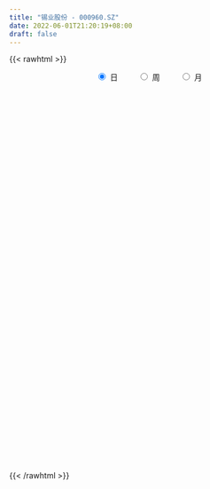 ```yaml
---
title: "锡业股份 - 000960.SZ"
date: 2022-06-01T21:20:19+08:00
draft: false
---
```

{{< rawhtml >}}
    <div style="text-align: center">
        <label style="padding: 1rem;"><input style="margin-right: .5rem" type="radio" name="period" value="D" checked onclick="period_change(this)">日</label>
        <label style="padding: 1rem;"><input style="margin-right: .5rem" type="radio" name="period" value="W" onclick="period_change(this)">周</label>
        <label style="padding: 1rem;"><input style="margin-right: .5rem" type="radio" name="period" value="M" onclick="period_change(this)">月</label>
    </div>
    <div id="chart" style="height: 700px;"></div> 
    <script type="text/javascript">
        const D_v = [308782.03,232949.86,316125.76,303028.25,275262.37,983463.29,562044.0,477987.75,465262.13,537858.35,351407.48,300049.54,311803.31,416219.43,288896.43,794905.74,990520.75,540821.46,307830.3,350128.33,262335.49,251981.08,292965.81,227819.88,245855.97,221219.97,214288.89,301824.49,264441.84,263717.78,406855.76,415596.09,339359.53,427485.95,877309.48,979358.9300000001,555250.01,508167.56,474446.87,912196.25,738882.62,512000.66,533551.64,531707.79,811428.04,818846.91,904624.3199999999,607850.99,497687.1,507002.78,499622.65,608317.97,342711.3,316016.71,509949.9,321536.71,592247.8100000001,593720.35,612247.35,469045.57,607312.76,598998.96,458310.08,426049.65,640953.47,599920.0,900297.0600000001,641085.58,841835.04,1652087.6899999999,1381356.3,1144211.72,1311409.9099999999,961176.1800000001,1092358.52,773927.46,778044.08,927170.92,1163279.8200000001,1371305.71,1169743.1100000001,1169454.0800000001,721974.59,925022.8199999999,888526.27,838788.3100000001,737477.1,830038.25,960246.9399999999,449551.33,504464.29,368443.48,430721.35,390912.8,566960.8,460536.52,445660.79,405421.84,679773.67,455345.26,456169.14,487722.25,587386.88,385740.74,371420.12,313404.05,655093.4399999999,492229.5,430008.9,436931.43,290315.73,330321.42,404695.66,285927.38,221970.44,322076.1,459575.19,453489.45,365645.69,249160.17,208838.78,351568.75,400837.58,380967.09,390503.11,416148.83,738919.98,505128.34,385094.22,375728.46,277819.36,293428.35,310398.45,516249.0,388783.82,243831.29,241546.16,296219.06,295997.19,220813.57,323382.28,347707.95,275454.11,244363.39,173501.97,160532.36,270382.27,275502.17,191019.04,306589.76,527118.97,419912.78,252896.14,357873.01,285424.82,263717.52,486341.72,560802.27,639884.29,893720.16,943393.4399999999,533561.9399999999,562549.0,588194.49,405234.78,571316.77,385812.77,439193.39,610031.45,323635.23,273760.84,461222.78,311947.78,366051.92,443835.01,398615.63,534184.96,338784.98,274846.92,268563.7,292598.09,389365.08,276233.28,442423.13,373438.67,456270.03,447889.94,363721.95,260619.43,315002.44,220446.26,459668.48,358703.67,750936.21,682710.28,435689.81,400633.71,406410.82,559423.9,438203.05,335183.94,296842.39,232875.36,180073.07,169438.84,359191.69,236018.24,194696.36,156007.09,183331.35,194510.83,265636.54,219398.24,194066.54,246077.14,248619.87,153015.53,316725.9,269511.55,406563.81,354504.42,286977.9,338465.14,365675.44,249045.25,370619.76,326790.91,409487.5,299309.85,273695.84,240111.93,264343.45,309728.01,367713.24,383180.53,461274.33,390123.15,385438.0,370516.95,384296.92,396641.33,948436.84,630470.51,626478.53,384194.4,487495.8,397479.87,524264.06,419296.07,373673.81]
const D_histogram = [0.0,-0.0152077493,0.0020787577,0.0236069787,0.0409125566,0.1141511995,0.1613015299,0.1518637234,0.1527421976,0.1730049,0.1526130513,0.1214113972,0.0740144843,0.0701303197,0.0434851551,0.1224064375,0.0526270407,-0.0561011599,-0.1168586968,-0.1574101606,-0.1758370343,-0.1625521873,-0.1164046079,-0.0822413892,-0.0470461747,-0.0230888974,-0.0289298222,0.0020756701,-0.0069426264,-0.010768395,0.037061463,0.0950268176,0.1180607343,0.1303915484,0.2124109015,0.157744425,0.1441459402,0.0717374655,0.0599058802,0.0979433893,0.1143111432,0.0963223108,0.0797123038,0.0741643933,0.121307797,0.1233031786,0.0370284677,-0.0665403411,-0.075212407,-0.0859055003,-0.0920291026,-0.1714603245,-0.1959391064,-0.2254456441,-0.1844139183,-0.1579474194,-0.0769838708,0.0118791899,0.1010144699,0.1239292016,0.06202201,0.042595991,0.0012716813,-0.0585835515,-0.1495971888,-0.1916509409,-0.1331762471,-0.0537593745,0.1133408496,0.313707115,0.4767993751,0.6645775092,0.7170155651,0.7474292054,0.6073483564,0.4436981093,0.3045280288,0.1632246825,0.1404428273,0.1199295758,0.1326939111,-0.0051572231,-0.0875597437,-0.1484365972,-0.2607428235,-0.2092831044,-0.2145943381,-0.292756305,-0.4631563806,-0.5533374743,-0.6335244424,-0.6523602783,-0.6416723629,-0.5874989048,-0.5760212104,-0.5493925207,-0.4601681469,-0.3644967745,-0.1960701204,-0.0823407666,-0.05303487,0.0125808805,-0.0153430459,-0.0167257023,-0.0400229434,-0.0763814978,-0.2075914094,-0.2755313581,-0.2533575977,-0.2513451337,-0.2190377366,-0.2012664666,-0.2139920803,-0.1844593733,-0.1447818337,-0.1176115822,-0.0335132586,0.0324947439,0.0455944452,0.048194613,0.0712242503,0.1126643679,0.1752570668,0.2157289011,0.2359253649,0.277944345,0.3783492195,0.3989274491,0.3788945015,0.3462680257,0.3155463263,0.2818362881,0.2581567943,0.2021182607,0.1605983187,0.1274552953,0.1073467719,0.1044627198,0.0742523999,0.0295925334,-0.0484686801,-0.0614930704,-0.0690579042,-0.1151238727,-0.1110154159,-0.0906286962,-0.0437917054,-0.0359747363,-0.054844312,-0.0259362358,0.0358905975,0.10616313,0.1499087927,0.124315314,0.1102009712,0.1012303123,0.1217160815,0.1878397516,0.2716986663,0.4427898056,0.479831431,0.4418603951,0.3996951519,0.3644329252,0.2819103629,0.2520472111,0.1598354396,0.1097104258,-0.0574492929,-0.1458124784,-0.2058159774,-0.3084450942,-0.3062043081,-0.2370208678,-0.1765033383,-0.0874286015,-0.0083715475,0.0273195726,0.0491106422,0.0533217253,0.0385710466,0.0785444935,0.0979258054,0.1697229962,0.1675338813,0.1573716191,0.1043506559,0.105612516,0.0848079171,0.0960740227,0.0721188162,-0.0216223957,-0.0495627672,-0.0790424607,-0.2231373979,-0.3289450896,-0.3328361671,-0.416406789,-0.5915013851,-0.6105900911,-0.5941586831,-0.5017280325,-0.4116385448,-0.3312362125,-0.27430963,-0.165998963,-0.1423408844,-0.1244876075,-0.0792266,-0.0538490128,-0.0750970121,-0.0406126703,-0.0191857263,-0.0133595082,-0.0118811945,-0.069593294,-0.0705805889,-0.0015694574,0.1165718865,0.0974172433,0.0436933536,0.0534265881,-0.0282758053,-0.1553337926,-0.2404214571,-0.3937117962,-0.5015811573,-0.4588204434,-0.3906689724,-0.2858322745,-0.189464578,-0.1664150988,-0.1685978308,-0.1550368759,-0.1135797416,-0.1205804647,-0.1065959199,-0.0723476713,-0.0046289805,0.020533974,0.0482967931,0.1693038769,0.2341671567,0.2031089123,0.1813790134,0.1591953337,0.152218126,0.1847149638,0.2098983434,0.2031721686]
const D_fast = [0.0,-0.0190096866,-0.0012034902,0.0262264755,0.0537601925,0.1555366352,0.2430123481,0.2715404725,0.3106044961,0.3741184235,0.3918798376,0.3910310328,0.362137741,0.3757861563,0.3600122805,0.4695351723,0.4129125357,0.2901590451,0.200186834,0.12028283,0.0578966978,0.0305434979,0.0475899254,0.0611927968,0.0846264676,0.1028115206,0.0897381402,0.12126255,0.1105085969,0.1039907295,0.1610859533,0.2428080123,0.2953571125,0.3402858137,0.4754078923,0.460177522,0.4826155222,0.4281414139,0.4312862987,0.4938096552,0.5387551948,0.5448469401,0.5481650091,0.5611581969,0.6386285498,0.671449726,0.5944321322,0.474228238,0.4467530704,0.4145836021,0.385452724,0.263156421,0.1896928625,0.1038249138,0.09875316,0.0857328041,0.147450385,0.2392832432,0.3536721407,0.4075691727,0.3611674836,0.3523904624,0.311384073,0.2368829523,0.1084700178,0.0185035305,0.0436841625,0.1096611915,0.305096628,0.5838896722,0.8661817761,1.2201042874,1.4517962346,1.6690671763,1.6808234163,1.6280976965,1.5650596232,1.4645624476,1.4768912992,1.4863604416,1.5322982547,1.3931578148,1.2888653582,1.1908793555,1.0133874233,1.0125263662,0.9535665481,0.8022155049,0.5160263342,0.2875108718,0.0489427931,-0.1329831123,-0.2827132877,-0.3754145557,-0.5079421639,-0.6186616044,-0.6444792674,-0.6399320886,-0.5205229646,-0.4273788024,-0.4113316234,-0.3425706527,-0.3743303405,-0.3798944226,-0.4131973995,-0.4686513283,-0.6517590922,-0.7885818806,-0.8297475195,-0.890571339,-0.913023376,-0.9455687227,-1.0117923564,-1.0283744927,-1.0248924116,-1.0271250556,-0.9514050467,-0.8772733582,-0.8527750456,-0.8381262246,-0.7972905247,-0.727684315,-0.6212773495,-0.5268732899,-0.4476954849,-0.3361904185,-0.1411982392,-0.0208881473,0.0538025304,0.107743061,0.1559079433,0.1926569771,0.2335166818,0.2280077134,0.2266373511,0.2253581516,0.2320863211,0.2553179489,0.2436707291,0.2064089958,0.1162306123,0.0878329544,0.0630036446,-0.0118432921,-0.0354886893,-0.0377591436,-0.0018700792,-0.0030467941,-0.0356274478,-0.0132034306,0.0575960521,0.1544093671,0.2356322279,0.2411175778,0.2545534778,0.2708903969,0.3218051865,0.4348887945,0.5866723757,0.8684609665,1.0254604496,1.0979545124,1.1557130573,1.2115590618,1.1995140903,1.2326627413,1.1804098297,1.1577124223,0.9761903804,0.8513740753,0.739916582,0.5601761916,0.4858659007,0.4957941241,0.512185819,0.5794034054,0.6563675725,0.6988885858,0.732957316,0.7504988304,0.7453909134,0.8050004836,0.8488632469,0.9630911868,1.0027855421,1.0319661847,1.0050328855,1.0326978745,1.0330952549,1.0683798662,1.0624543638,0.9633075529,0.9229764897,0.873736181,0.6738568943,0.4858129302,0.3987128109,0.2110404917,-0.1119294506,-0.2836656794,-0.4157739422,-0.4487752996,-0.4615954481,-0.464002169,-0.475652994,-0.4088420678,-0.4207692103,-0.4340378352,-0.4085834777,-0.3966681437,-0.4366903961,-0.4123592218,-0.3957287095,-0.3932423684,-0.3947343533,-0.4698447763,-0.4884772185,-0.4198584513,-0.2725741357,-0.2673744681,-0.3101750195,-0.2870851378,-0.3758564826,-0.5417479181,-0.6869409469,-0.938659235,-1.1719238854,-1.2438682823,-1.2733840544,-1.2400054252,-1.1910038732,-1.2095581686,-1.2538903583,-1.2790886225,-1.2660264235,-1.3031722628,-1.315836698,-1.2996753672,-1.2331139215,-1.2028174734,-1.1629804561,-0.9996474031,-0.8762423342,-0.8565233504,-0.832908496,-0.8152933422,-0.7842160184,-0.7055404397,-0.6278824742,-0.5838156069]
const D_slow = [0.0,-0.0038019373,-0.0032822479,0.0026194968,0.0128476359,0.0413854358,0.0817108182,0.1196767491,0.1578622985,0.2011135235,0.2392667863,0.2696196356,0.2881232567,0.3056558366,0.3165271254,0.3471287348,0.3602854949,0.346260205,0.3170455308,0.2776929906,0.2337337321,0.1930956852,0.1639945333,0.143434186,0.1316726423,0.125900418,0.1186679624,0.1191868799,0.1174512233,0.1147591246,0.1240244903,0.1477811947,0.1772963783,0.2098942654,0.2629969907,0.302433097,0.338469582,0.3564039484,0.3713804185,0.3958662658,0.4244440516,0.4485246293,0.4684527053,0.4869938036,0.5173207528,0.5481465475,0.5574036644,0.5407685791,0.5219654774,0.5004891023,0.4774818267,0.4346167455,0.3856319689,0.3292705579,0.2831670783,0.2436802235,0.2244342558,0.2274040533,0.2526576707,0.2836399711,0.2991454736,0.3097944714,0.3101123917,0.2954665038,0.2580672066,0.2101544714,0.1768604096,0.163420566,0.1917557784,0.2701825572,0.3893824009,0.5555267782,0.7347806695,0.9216379709,1.07347506,1.1843995873,1.2605315945,1.3013377651,1.3364484719,1.3664308658,1.3996043436,1.3983150378,1.3764251019,1.3393159526,1.2741302468,1.2218094707,1.1681608861,1.0949718099,0.9791827147,0.8408483462,0.6824672356,0.519377166,0.3589590752,0.2120843491,0.0680790465,-0.0692690837,-0.1843111204,-0.2754353141,-0.3244528442,-0.3450380358,-0.3582967533,-0.3551515332,-0.3589872947,-0.3631687203,-0.3731744561,-0.3922698305,-0.4441676829,-0.5130505224,-0.5763899218,-0.6392262053,-0.6939856394,-0.7443022561,-0.7978002761,-0.8439151194,-0.8801105779,-0.9095134734,-0.9178917881,-0.9097681021,-0.8983694908,-0.8863208376,-0.868514775,-0.840348683,-0.7965344163,-0.742602191,-0.6836208498,-0.6141347635,-0.5195474587,-0.4198155964,-0.325091971,-0.2385249646,-0.159638383,-0.089179311,-0.0246401124,0.0258894527,0.0660390324,0.0979028562,0.1247395492,0.1508552292,0.1694183291,0.1768164625,0.1646992924,0.1493260248,0.1320615488,0.1032805806,0.0755267266,0.0528695526,0.0419216262,0.0329279422,0.0192168642,0.0127328052,0.0217054546,0.0482462371,0.0857234353,0.1168022638,0.1443525066,0.1696600846,0.200089105,0.2470490429,0.3149737095,0.4256711609,0.5456290186,0.6560941174,0.7560179054,0.8471261367,0.9176037274,0.9806155302,1.0205743901,1.0480019965,1.0336396733,0.9971865537,0.9457325594,0.8686212858,0.7920702088,0.7328149918,0.6886891573,0.6668320069,0.66473912,0.6715690132,0.6838466737,0.6971771051,0.7068198667,0.7264559901,0.7509374415,0.7933681905,0.8352516608,0.8745945656,0.9006822296,0.9270853586,0.9482873378,0.9723058435,0.9903355476,0.9849299486,0.9725392568,0.9527786417,0.8969942922,0.8147580198,0.731548978,0.6274472808,0.4795719345,0.3269244117,0.1783847409,0.0529527328,-0.0499569034,-0.1327659565,-0.201343364,-0.2428431048,-0.2784283259,-0.3095502277,-0.3293568777,-0.3428191309,-0.361593384,-0.3717465515,-0.3765429831,-0.3798828602,-0.3828531588,-0.4002514823,-0.4178966295,-0.4182889939,-0.3891460222,-0.3647917114,-0.353868373,-0.340511726,-0.3475806773,-0.3864141255,-0.4465194897,-0.5449474388,-0.6703427281,-0.785047839,-0.8827150821,-0.9541731507,-1.0015392952,-1.0431430699,-1.0852925275,-1.1240517465,-1.1524466819,-1.1825917981,-1.2092407781,-1.2273276959,-1.228484941,-1.2233514475,-1.2112772492,-1.16895128,-1.1104094908,-1.0596322627,-1.0142875094,-0.974488676,-0.9364341444,-0.8902554035,-0.8377808176,-0.7869877755]
const D_data = [['2021-05-21', 14.0843, 14.5312, 14.0843, 14.7299],['2021-05-24', 14.4021, 14.2929, 14.2134, 14.5412],['2021-05-25', 14.4617, 14.7001, 14.3028, 14.9087],['2021-05-26', 14.71, 14.8689, 14.422, 15.1371],['2021-05-27', 14.9683, 14.9484, 14.8689, 15.2066],['2021-05-28', 16.18, 15.9615, 15.8721, 16.4482],['2021-05-31', 16.2396, 16.0807, 15.9019, 16.4184],['2021-06-01', 15.7728, 15.6139, 15.2464, 15.8225],['2021-06-02', 15.6238, 15.8622, 15.4947, 16.2496],['2021-06-03', 15.6238, 16.3191, 15.6039, 16.8356],['2021-06-04', 15.7728, 15.9714, 15.6735, 16.2694],['2021-06-07', 16.2198, 15.8423, 15.8225, 16.3389],['2021-06-08', 15.8523, 15.5443, 15.296, 16.031],['2021-06-09', 16.0112, 16.0509, 15.9516, 16.3489],['2021-06-10', 15.9218, 15.7728, 15.6635, 16.2496],['2021-06-11', 16.041, 17.3521, 15.9814, 17.3521],['2021-06-15', 17.2825, 15.6337, 15.6139, 17.3421],['2021-06-16', 15.3457, 14.71, 14.6206, 15.4252],['2021-06-17', 14.72, 14.8292, 14.6604, 15.0974],['2021-06-18', 14.3028, 14.7398, 14.2035, 14.8789],['2021-06-21', 14.4915, 14.7597, 14.3227, 14.9484],['2021-06-22', 14.9583, 15.0378, 14.7795, 15.1471],['2021-06-23', 15.2861, 15.5245, 15.1173, 15.6437],['2021-06-24', 15.6635, 15.5344, 15.3954, 15.8821],['2021-06-25', 15.6337, 15.7033, 15.4252, 15.7827],['2021-06-28', 15.7132, 15.7132, 15.5344, 16.0112],['2021-06-29', 15.743, 15.3854, 15.2861, 15.8026],['2021-06-30', 15.6238, 15.9218, 15.4748, 16.041],['2021-07-01', 15.8721, 15.4947, 15.455, 16.2893],['2021-07-02', 15.3854, 15.5344, 15.1768, 15.9416],['2021-07-05', 15.7132, 16.329, 15.7132, 16.5475],['2021-07-06', 16.5773, 16.8157, 16.3588, 16.9548],['2021-07-07', 16.4581, 16.7065, 16.2893, 16.8157],['2021-07-08', 16.6866, 16.7958, 16.6667, 17.4911],['2021-07-09', 17.0442, 18.097, 16.8356, 18.4148],['2021-07-12', 18.2261, 16.6469, 16.5475, 18.6036],['2021-07-13', 17.0044, 17.1435, 16.8852, 17.5606],['2021-07-14', 17.0839, 16.3092, 16.1701, 17.1633],['2021-07-15', 16.3092, 16.9448, 16.2396, 17.1038],['2021-07-16', 17.1236, 17.7593, 17.0144, 18.4744],['2021-07-19', 18.5638, 17.7792, 17.66, 18.6731],['2021-07-20', 17.0839, 17.4911, 16.7462, 17.5805],['2021-07-21', 17.5805, 17.5507, 17.1733, 17.7196],['2021-07-22', 17.362, 17.7593, 17.362, 18.1169],['2021-07-23', 18.3254, 18.683, 18.1665, 19.2492],['2021-07-26', 18.9214, 18.4248, 18.097, 19.3584],['2021-07-27', 19.12, 17.2329, 17.1832, 19.3982],['2021-07-28', 17.1137, 16.5674, 16.0906, 17.2825],['2021-07-29', 16.9846, 17.4713, 16.9051, 17.5507],['2021-07-30', 17.4713, 17.4017, 16.9846, 17.6004],['2021-08-02', 17.4613, 17.4117, 16.6866, 17.6103],['2021-08-03', 17.1931, 16.2198, 16.031, 17.1931],['2021-08-04', 16.2893, 16.5376, 16.0807, 16.5873],['2021-08-05', 16.3886, 16.2098, 16.041, 16.4581],['2021-08-06', 16.2396, 17.0044, 16.1105, 17.1038],['2021-08-09', 16.6866, 16.9051, 16.4184, 17.0044],['2021-08-10', 17.213, 17.8189, 17.0144, 18.0275],['2021-08-11', 17.9977, 18.385, 17.66, 18.4546],['2021-08-12', 18.7724, 18.9512, 18.4248, 19.0307],['2021-08-13', 18.3751, 18.5539, 18.1864, 18.6334],['2021-08-16', 18.4744, 17.5011, 17.4514, 18.534],['2021-08-17', 17.7593, 17.8984, 17.7494, 18.2957],['2021-08-18', 17.8984, 17.5209, 17.3719, 17.9877],['2021-08-19', 17.0938, 17.0342, 16.8058, 17.3521],['2021-08-20', 16.1105, 16.19, 15.7827, 16.4184],['2021-08-23', 16.3588, 16.3389, 16.2893, 16.7958],['2021-08-24', 16.6568, 17.5408, 16.5674, 17.9679],['2021-08-25', 17.6898, 18.1268, 17.3421, 18.1963],['2021-08-26', 18.4546, 19.9444, 18.2758, 19.9444],['2021-08-27', 20.749, 21.5634, 20.1133, 21.8515],['2021-08-30', 21.8614, 22.4474, 21.474, 22.954],['2021-08-31', 22.0402, 24.2353, 21.8813, 24.4439],['2021-09-01', 24.6127, 23.838, 22.954, 26.1225],['2021-09-02', 23.8082, 24.4935, 23.4407, 25.0299],['2021-09-03', 23.8876, 22.7454, 22.3084, 24.6326],['2021-09-06', 23.5301, 22.2091, 21.7522, 23.6493],['2021-09-07', 22.4971, 22.1693, 21.772, 22.6957],['2021-09-08', 22.1296, 21.7522, 21.5138, 22.3382],['2021-09-09', 22.1693, 23.103, 21.9508, 23.7883],['2021-09-10', 23.5599, 23.3116, 23.2122, 25.0696],['2021-09-13', 23.838, 24.0068, 22.8447, 24.4339],['2021-09-14', 23.3215, 22.0303, 21.8713, 23.3314],['2021-09-15', 22.07, 22.2885, 21.3151, 22.4276],['2021-09-16', 23.0533, 22.2686, 22.07, 23.6095],['2021-09-17', 22.4474, 21.1761, 20.6596, 22.6461],['2021-09-22', 21.1562, 23.0533, 21.1065, 23.0533],['2021-09-23', 23.1427, 22.4673, 21.8415, 23.2222],['2021-09-24', 23.1824, 21.2853, 21.037, 23.4208],['2021-09-27', 21.2853, 19.2988, 19.1796, 21.5535],['2021-09-28', 19.269, 19.3187, 19.0605, 19.6564],['2021-09-29', 19.3882, 18.6135, 18.3354, 19.5173],['2021-09-30', 18.8419, 18.683, 18.2063, 18.8817],['2021-10-08', 19.3286, 18.5738, 18.2261, 19.3485],['2021-10-11', 18.8419, 18.8419, 18.385, 19.0902],['2021-10-12', 18.9711, 18.0374, 17.799, 19.2492],['2021-10-13', 17.9977, 17.8785, 17.1931, 18.2261],['2021-10-14', 18.1765, 18.5539, 17.6997, 18.8717],['2021-10-15', 18.7029, 18.7724, 18.3751, 19.0605],['2021-10-18', 19.3684, 20.1332, 18.7724, 20.3219],['2021-10-19', 19.7657, 20.0537, 19.5471, 20.2623],['2021-10-20', 18.9711, 19.279, 18.9115, 19.6961],['2021-10-21', 19.7657, 19.9246, 19.4776, 20.5404],['2021-10-22', 19.5173, 18.8022, 18.5539, 19.7061],['2021-10-25', 18.7724, 18.9909, 18.4248, 19.3584],['2021-10-26', 19.1498, 18.5738, 18.5042, 19.1498],['2021-10-27', 18.683, 18.1467, 18.0175, 18.683],['2021-10-28', 17.4216, 16.329, 16.329, 17.6401],['2021-10-29', 16.3489, 16.3191, 16.0012, 16.5177],['2021-11-01', 16.8554, 17.0342, 16.4681, 17.1435],['2021-11-02', 16.9846, 16.5575, 16.18, 17.2329],['2021-11-03', 16.4681, 16.7462, 16.2098, 16.8157],['2021-11-04', 16.7065, 16.4283, 16.329, 16.9647],['2021-11-05', 16.1304, 15.7827, 15.743, 16.3787],['2021-11-08', 15.9119, 16.0807, 15.7927, 16.2496],['2021-11-09', 16.2098, 16.1403, 15.9019, 16.2098],['2021-11-10', 15.9317, 15.9317, 15.4351, 16.0012],['2021-11-11', 16.1701, 16.7561, 15.9913, 16.7958],['2021-11-12', 16.8455, 16.8058, 16.7859, 17.2627],['2021-11-15', 16.4979, 16.2595, 16.0708, 16.6667],['2021-11-16', 16.1602, 16.0807, 15.9714, 16.5475],['2021-11-17', 16.0211, 16.329, 15.9218, 16.3787],['2021-11-18', 16.3489, 16.6866, 16.2396, 16.9746],['2021-11-19', 17.0442, 17.2329, 16.9846, 17.3918],['2021-11-22', 17.362, 17.2825, 17.2627, 17.66],['2021-11-23', 17.4117, 17.2726, 17.2229, 17.948],['2021-11-24', 17.1832, 17.8288, 17.1137, 17.9778],['2021-11-25', 18.544, 19.13, 18.0175, 19.2492],['2021-11-26', 18.4744, 18.7029, 18.385, 19.0108],['2021-11-29', 18.544, 18.4546, 17.9579, 18.5539],['2021-11-30', 18.5738, 18.4049, 18.1268, 18.8916],['2021-12-01', 18.2261, 18.4943, 18.0374, 18.5539],['2021-12-02', 18.3056, 18.5042, 18.2659, 18.8618],['2021-12-03', 18.4844, 18.683, 18.1367, 18.8022],['2021-12-06', 18.6731, 18.246, 18.2063, 19.3584],['2021-12-07', 18.3155, 18.3155, 17.5904, 18.6036],['2021-12-08', 18.3254, 18.3453, 18.1765, 18.5638],['2021-12-09', 18.5042, 18.4744, 18.385, 18.7128],['2021-12-10', 18.5241, 18.7327, 18.2957, 19.0406],['2021-12-13', 18.6731, 18.395, 18.1665, 18.7327],['2021-12-14', 18.385, 18.0771, 18.0076, 18.4148],['2021-12-15', 17.8785, 17.3421, 17.3421, 17.9083],['2021-12-16', 17.3719, 17.8884, 17.362, 18.1665],['2021-12-17', 18.2361, 17.8686, 17.8686, 18.544],['2021-12-20', 17.5706, 17.1832, 17.1633, 17.9381],['2021-12-21', 17.3719, 17.6202, 17.1733, 17.6699],['2021-12-22', 17.7394, 17.8189, 17.6798, 18.0275],['2021-12-23', 18.246, 18.2857, 17.7891, 18.395],['2021-12-24', 18.4148, 17.9182, 17.66, 18.6433],['2021-12-27', 17.7792, 17.5209, 17.511, 18.0374],['2021-12-28', 17.799, 18.1169, 17.7096, 18.246],['2021-12-29', 18.1069, 18.7823, 17.9877, 19.5471],['2021-12-30', 19.2293, 19.3088, 18.9413, 19.567],['2021-12-31', 19.2293, 19.3982, 19.0108, 19.418],['2022-01-04', 19.1995, 18.7029, 18.5539, 19.2889],['2022-01-05', 19.1697, 18.8519, 18.7327, 19.2591],['2022-01-06', 18.9313, 18.9611, 18.544, 19.2293],['2022-01-07', 19.0207, 19.4776, 18.8121, 20.1332],['2022-01-10', 19.567, 20.4411, 19.5471, 20.5007],['2022-01-11', 20.5305, 21.2953, 20.2424, 21.4343],['2022-01-12', 22.2786, 23.4208, 22.0998, 23.4208],['2022-01-13', 23.828, 22.7454, 22.6262, 24.4737],['2022-01-14', 22.6361, 22.2587, 21.8713, 22.6461],['2022-01-17', 22.1594, 22.4276, 21.3847, 22.7653],['2022-01-18', 23.3513, 22.7255, 22.507, 23.6195],['2022-01-19', 22.6064, 22.1991, 21.9011, 23.0235],['2022-01-20', 23.103, 22.9043, 22.6858, 23.5102],['2022-01-21', 22.7255, 22.0998, 21.8713, 22.7851],['2022-01-24', 22.2091, 22.4971, 21.9905, 23.1526],['2022-01-25', 21.8515, 20.6099, 20.5702, 21.8515],['2022-01-26', 21.0569, 20.9675, 20.7688, 21.4542],['2022-01-27', 21.0569, 20.9178, 20.5603, 21.3549],['2022-01-28', 20.9675, 19.865, 19.3982, 21.0569],['2022-02-07', 20.4411, 20.7788, 20.2424, 20.9675],['2022-02-08', 20.8582, 21.7025, 20.5901, 21.7522],['2022-02-09', 21.5634, 21.8813, 21.2059, 22.2091],['2022-02-10', 22.5666, 22.6361, 22.1991, 22.9838],['2022-02-11', 22.5368, 23.0235, 22.3282, 23.689],['2022-02-14', 22.6461, 22.8944, 22.5567, 23.4804],['2022-02-15', 22.8447, 23.0037, 22.5766, 23.1228],['2022-02-16', 23.1427, 22.9937, 22.8646, 23.5301],['2022-02-17', 22.8447, 22.8646, 22.6461, 23.2818],['2022-02-18', 22.9639, 23.7685, 22.954, 24.1161],['2022-02-21', 23.7287, 23.8479, 23.3414, 23.987],['2022-02-22', 23.6294, 24.9703, 23.5698, 25.0795],['2022-02-23', 24.712, 24.4836, 24.1459, 24.9306],['2022-02-24', 24.6922, 24.6028, 24.0764, 25.4073],['2022-02-25', 24.4637, 24.126, 23.6393, 24.8412],['2022-02-28', 24.3346, 24.8809, 24.2055, 24.9405],['2022-03-01', 25.4272, 24.7617, 24.4439, 25.5066],['2022-03-02', 24.9107, 25.3477, 24.7319, 25.4073],['2022-03-03', 25.3477, 25.0795, 25.0497, 25.6556],['2022-03-04', 25.0299, 24.0466, 23.7585, 25.159],['2022-03-07', 24.6326, 24.6524, 24.3743, 24.9703],['2022-03-08', 23.9075, 24.5631, 22.8447, 26.0231],['2022-03-09', 23.6393, 22.6659, 22.1097, 24.0565],['2022-03-10', 21.7522, 22.368, 21.7522, 22.7156],['2022-03-11', 22.1197, 23.1924, 21.6826, 23.4109],['2022-03-14', 22.7951, 21.7522, 21.7522, 22.9639],['2022-03-15', 21.3549, 19.5769, 19.5769, 21.3549],['2022-03-16', 20.2126, 20.5801, 19.3982, 20.7887],['2022-03-17', 20.7092, 20.5702, 20.2623, 20.9675],['2022-03-18', 20.4113, 21.3946, 20.3715, 21.5734],['2022-03-21', 21.6628, 21.4939, 21.2555, 22.0601],['2022-03-22', 21.2853, 21.5237, 21.0172, 21.7522],['2022-03-23', 21.5833, 21.335, 21.1165, 21.6032],['2022-03-24', 22.0799, 22.219, 21.5734, 22.4872],['2022-03-25', 21.7323, 21.3549, 21.335, 22.0005],['2022-03-28', 20.888, 21.2456, 20.4907, 21.4244],['2022-03-29', 21.5535, 21.633, 21.2853, 21.8018],['2022-03-30', 21.5634, 21.474, 21.2853, 21.7323],['2022-03-31', 21.3052, 20.7986, 20.4609, 21.3549],['2022-04-01', 20.7688, 21.4343, 20.6099, 22.0402],['2022-04-06', 21.5436, 21.3449, 20.9377, 21.6032],['2022-04-07', 20.9476, 21.1562, 20.8582, 21.2853],['2022-04-08', 20.7589, 21.0569, 20.2126, 21.3449],['2022-04-11', 21.037, 20.0736, 19.9444, 21.1264],['2022-04-12', 20.1332, 20.5106, 19.9842, 20.6],['2022-04-13', 20.3119, 21.484, 20.2722, 22.0998],['2022-04-14', 21.8415, 22.5964, 21.5535, 22.7355],['2022-04-15', 22.1991, 21.1761, 21.1065, 22.4971],['2022-04-18', 20.5404, 20.5503, 19.7359, 20.6794],['2022-04-19', 21.0767, 21.2158, 20.9576, 21.6032],['2022-04-20', 21.1761, 19.8352, 19.7855, 21.3251],['2022-04-21', 19.4677, 18.5738, 18.385, 19.8749],['2022-04-22', 18.2758, 18.3056, 17.9281, 18.5638],['2022-04-25', 17.5706, 16.478, 16.478, 17.6302],['2022-04-26', 16.3687, 15.892, 15.8125, 16.6965],['2022-04-27', 15.892, 17.1137, 15.7927, 17.1633],['2022-04-28', 16.8058, 17.2726, 16.766, 17.65],['2022-04-29', 17.5011, 17.799, 17.1435, 18.0374],['2022-05-05', 17.6798, 17.9083, 17.511, 18.2162],['2022-05-06', 17.2527, 17.0243, 16.8654, 17.4117],['2022-05-09', 16.8852, 16.478, 16.3588, 17.1832],['2022-05-10', 15.6635, 16.4184, 15.5046, 16.5475],['2022-05-11', 16.19, 16.6469, 16.1304, 17.1335],['2022-05-12', 16.4085, 15.8721, 15.5543, 16.6767],['2022-05-13', 16.0509, 15.892, 15.7231, 16.3588],['2022-05-16', 16.1701, 16.031, 15.7927, 16.4383],['2022-05-17', 16.0709, 16.521, 16.0009, 16.531],['2022-05-18', 16.431, 16.0709, 15.9909, 16.571],['2022-05-19', 15.8209, 16.1009, 15.6609, 16.261],['2022-05-20', 17.001, 17.591, 16.621, 17.691],['2022-05-23', 17.271, 17.391, 17.101, 17.631],['2022-05-24', 17.231, 16.301, 16.251, 17.231],['2022-05-25', 16.271, 16.281, 16.0609, 16.461],['2022-05-26', 16.0509, 16.1509, 15.6109, 16.311],['2022-05-27', 16.1809, 16.251, 16.0609, 16.591],['2022-05-30', 16.96, 16.82, 16.65, 17.25],['2022-05-31', 16.78, 16.92, 16.46, 16.98],['2022-06-01', 16.8, 16.62, 16.47, 16.81]]
const W_v = [2866094.46,2500047.7000000002,3477349.48,3340290.7400000002,1442993.21,1087536.0299999998,1958298.04,2065492.5000000002,1864299.6800000002,1797624.8400000001,2287968.3999999999,2095559.96,1429253.3599999999,843067.13,857401.46,955344.4099999999,1095058.3600000001,682713.47,687210.92,598284.51,475365.0600000001,445921.93,997345.6299999999,840109.8300000001,1056412.6199999999,955036.91,3513377.1399999997,3733091.5699999994,3335483.6899999999,1120171.3600000001,602812.77,1765403.3,1990915.01,1531215.0899999999,1262674.3800000001,1123437.26,546700.52,750760.47,1297749.3099999998,799633.28,425137.1900000001,1037102.88,814675.3600000001,907472.6,1980015.7400000002,1512800.1200000001,1063137.0700000001,1014223.96,787124.85,681677.4399999999,1101542.8600000001,586249.0499999999,826820.47,726385.64,669053.01,596603.34,438818.47,598025.7999999999,595967.71,386900.27,580395.7,498491.04,711340.9099999999,558596.9399999999,720131.87,818648.8100000001,849980.7999999999,1171525.8,973077.6800000001,870054.6100000001,723186.3200000001,461735.76,537444.8300000001,441087.9999999999,292610.7,715617.45,721687.89,632644.3,759126.84,1030186.1100000001,1373790.3199999998,2055611.3800000001,2293646.5900000003,1337568.1300000001,1307397.51,1058648.75,1761397.02,1660075.7199999997,1611916.4899999998,996675.6,305952.66,844008.46,787250.6699999999,801608.86,1272024.48,549811.71,1248297.7,1459305.1899999999,780118.1,853413.22,440963.8499999999,449929.11,338006.9,340484.95,494619.32,317077.78,492912.33,429270.72,2040222.3300000001,720481.46,690236.9199999999,516881.36,70282.42,289318.02,555133.3100000001,342016.3800000001,421991.58,399361.42,472319.16,302527.97,471356.3099999999,277217.19,424393.6800000001,590032.55,893746.9299999999,771670.3300000001,833685.21,1655512.48,750008.16,1031714.91,966739.35,1067361.4100000001,1417909.1799999999,1229530.3299999998,1127067.77,887002.78,718381.5399999999,666546.12,505001.78,569134.3199999999,528741.12,598916.8899999999,444605.74,432587.23,910044.8,585957.39,668146.54,959451.12,739939.9600000001,386603.83,1264955.97,2804543.8400000003,1749168.4500000002,1372975.1000000001,2384578.2400000002,1899033.9199999999,1057028.6899999999,702105.05,718749.15,677891.8300000001,698767.8300000001,392698.71,445029.13,175399.82,86544.7,352657.65,294980.45,444609.82,882959.96,1305227.03,2070708.45,2326489.3200000003,1596845.76,1031379.0800000001,1364752.22,1448412.5799999998,1298310.1599999999,2371280.8999999999,1847873.78,1768882.75,3836902.7399999998,2049952.6499999999,1233038.4700000002,451295.55,7704956.5000000009,3811595.3199999994,2714024.6400000001,1769635.1099999999,1864848.49,1950554.3300000001,1798409.2000000002,1595784.1499999999,1704753.6099999999,3058118.6699999999,1434309.4900000002,2530697.8700000001,1741269.7000000002,2110829.5300000003,2394559.71,2111874.4500000002,2189300.8399999999,1280958.23,1265492.97,2466606.8100000001,3429419.6200000001,3127570.75,3336012.0999999996,2276618.5300000003,2588797.79,2731624.9199999999,4635225.3700000001,5890512.629999999,5013727.9900000002,4874720.8700000001,2406303.6600000001,2282706.04,430721.35,2269492.75,2666397.2000000002,2217887.8499999996,1892273.1399999999,1743038.5599999998,1576050.9700000002,2431667.3500000001,1642468.8399999999,1686629.3300000001,1463355.1000000001,1124282.1599999999,1697536.6899999999,1393357.0700000001,3571362.1000000001,2513107.8100000001,2107843.6899999999,2054635.2999999998,1564158.77,1996255.05,1619458.5600000001,2628673.6799999997,2036064.1000000001,1177597.2,994182.1699999999,659541.92,1394436.6600000001,1594668.1500000001,1679903.8600000001,504455.38,1912019.2600000002,2485330.04,2526119.1099999999,1317233.9399999999]
const W_histogram = [0.0,-0.0076070655,-0.004990025,-0.0803872812,-0.1080047254,-0.1103242681,-0.0406315107,0.0059826839,-0.012495119,-0.0054951207,0.0621300411,0.0588446871,0.0098821288,-0.0315658413,-0.0540230858,-0.0740429759,-0.1781664035,-0.204261495,-0.2094129034,-0.2380870282,-0.2509324466,-0.2342319476,-0.1499083197,-0.0811597909,-0.0186234753,0.0342561554,0.1980251857,0.3474732403,0.2365373707,0.2313688139,0.2339265681,0.1886739078,0.224422896,0.1735503543,0.0319828777,-0.0189959675,-0.0764035692,-0.1010570506,-0.0675309986,-0.0466804943,-0.017013709,0.0388455661,0.0592972648,0.0702930777,0.132942075,0.1045806032,0.0064797679,-0.1314744817,-0.2063770315,-0.2906061839,-0.3248937728,-0.3456223001,-0.3071765359,-0.3083828422,-0.2715560806,-0.2825614917,-0.2608443081,-0.2261300586,-0.2105668166,-0.1908588791,-0.1266869699,-0.0618059433,-0.0656580229,-0.0983013238,-0.0633774194,0.0147435429,0.090449611,0.1870983913,0.1671341243,0.1470118083,0.1370190376,0.1215380381,0.115200428,0.0842351179,0.1032867867,0.1372398666,0.1714649175,0.1910013096,0.1795904208,0.1996743646,0.2367271377,0.314895551,0.3214770287,0.3125333593,0.3037559704,0.2745693533,0.298780309,0.2575259661,0.245910294,0.1502373788,0.0933822366,-0.0136965557,-0.1016122596,-0.1561989087,-0.1289868527,-0.1429222531,-0.1169317597,-0.0625771153,-0.0647800509,-0.0894884837,-0.1109641627,-0.1081091021,-0.1114648764,-0.1233506381,-0.1460157123,-0.1504631193,-0.1429223509,-0.1203237298,-0.0327891201,0.0224813072,0.0323911616,0.0101048329,-0.0128303154,-0.0089540373,-0.020785698,-0.0246729011,-0.0328358776,-0.0298573234,-0.0611906289,-0.0609066233,-0.0603246461,-0.0379040789,-0.0022462621,0.0214584155,0.0598325419,0.0906772346,0.0915260312,0.143679854,0.1273137096,0.0489188852,0.0231186479,0.0227064407,-0.0378874585,-0.0473661853,-0.092027478,-0.157453143,-0.1896406517,-0.1919003056,-0.1780176634,-0.1543329738,-0.1437866358,-0.1106338612,-0.0692329038,-0.0538393285,-0.0357750819,-0.0219758335,0.0074945684,0.0274776845,0.0575136943,0.0724955818,0.1208318564,0.1936018411,0.2064396521,0.2192303815,0.2549125875,0.2746028909,0.2325339851,0.203502272,0.1551799722,0.1153320237,0.064229414,0.0434750635,-0.0073464179,-0.045167832,-0.0531123714,-0.0468666489,-0.0509586198,-0.060567609,-0.0292521665,0.0185255339,0.0835898629,0.1584213792,0.1767743319,0.1570926472,0.1896777676,0.200902742,0.1850190728,0.1798117076,0.046140163,0.0359910253,0.115755736,0.1054435562,0.1555999614,0.341466597,0.4624177093,0.4167516998,0.3701545405,0.2516738801,0.0855365098,0.0254486615,-0.0145170434,-0.0479812835,-0.0748751267,-0.0105035736,0.0785689296,0.0534030848,0.0402337427,0.1125164791,0.1436666848,0.23455668,0.1027672803,0.066280343,0.0190216596,0.141763427,0.1792103795,0.2413243077,0.1743749281,0.0860581436,0.1130224795,-0.0391723734,0.1981832627,0.399321968,0.5270075264,0.4283432484,0.3352546516,0.0767349332,-0.1129928533,-0.229756735,-0.3049160586,-0.5097309173,-0.6596789943,-0.6663499209,-0.6193843856,-0.4732954223,-0.3667392409,-0.2852697099,-0.2814611668,-0.26757697,-0.156210733,-0.0786096278,0.1463555182,0.2639350399,0.1749629703,0.304981458,0.4107241544,0.4700425801,0.468200343,0.3776073112,0.1750570461,0.02475102,-0.0773857677,-0.1729523618,-0.2273050819,-0.44325408,-0.5972992499,-0.7202171472,-0.8383611897,-0.7647220204,-0.7669360604,-0.7057649689]
const W_fast = [0.0,-0.0095088319,-0.0081392976,-0.1036333741,-0.1582519996,-0.1881526094,-0.1286177297,-0.0805078641,-0.1021094467,-0.0964832286,-0.0133255565,-0.0018997387,-0.0483917648,-0.0977311953,-0.1336942113,-0.1722248453,-0.3208898738,-0.3980503391,-0.4555549733,-0.5437508551,-0.6193293852,-0.6611868731,-0.6143403251,-0.565881744,-0.5080012973,-0.4465576277,-0.233282301,0.0030340637,-0.0487674632,0.0039061834,0.0649455796,0.0668613963,0.1587161085,0.1512311553,0.0176593982,-0.0380684388,-0.1145769329,-0.1644946769,-0.1478513746,-0.1386709939,-0.1132576359,-0.0476869692,-0.0124109543,0.016158128,0.112042644,0.1098263231,0.0133454297,-0.1574774403,-0.283974248,-0.4408549464,-0.5563659785,-0.6635000808,-0.7018484506,-0.7801504674,-0.811212726,-0.89285851,-0.9363524034,-0.9581706685,-0.9952491308,-1.0232559131,-0.9907557463,-0.9413262055,-0.9615927908,-1.0188114227,-0.9997318731,-0.9179250251,-0.8196065542,-0.6761831761,-0.654363912,-0.6377332759,-0.6134712873,-0.5985677772,-0.5761052804,-0.586011811,-0.5411384455,-0.472875399,-0.3957841187,-0.3284973992,-0.2950106827,-0.2250081479,-0.1287735903,0.0281187107,0.1150694456,0.1842591161,0.2514207198,0.290876441,0.3897824739,0.4129096225,0.4627715239,0.4046579535,0.3711483703,0.2606454392,0.1473266704,0.0536902941,0.0486556369,-0.0010103268,-0.0042527733,0.0344575923,0.016059644,-0.0310209097,-0.0802376294,-0.1044098443,-0.1356318377,-0.178355259,-0.2375242613,-0.2795874481,-0.3077772675,-0.3152595787,-0.235922249,-0.175031495,-0.1570238502,-0.1767839706,-0.2029266978,-0.2012889291,-0.2183170142,-0.2283724426,-0.2447443885,-0.2492301651,-0.2958611278,-0.310803778,-0.3253029624,-0.3123584149,-0.2772621636,-0.2481928822,-0.1948606204,-0.141346619,-0.1176163145,-0.0295425282,-0.0140802452,-0.0802453483,-0.1002659237,-0.0950015207,-0.1650672845,-0.1863875577,-0.2540557198,-0.3588446705,-0.4384423422,-0.4886770726,-0.5192988462,-0.5341974,-0.559597721,-0.5541034116,-0.5300106802,-0.528076937,-0.5189564609,-0.5106511709,-0.4793071269,-0.4524545896,-0.4080401562,-0.3749343733,-0.2963901346,-0.1752196896,-0.1107719655,-0.0431736409,0.056236712,0.1445777382,0.1606423286,0.1824861835,0.1729588768,0.1619439342,0.126898678,0.1170130934,0.0643550076,0.0152416354,-0.0059809968,-0.0114519365,-0.0282835624,-0.0530344538,-0.029032053,0.0233770309,0.1093388256,0.2237756866,0.2863222224,0.3059136995,0.3859182618,0.4473689217,0.4777400207,0.5174855824,0.3953490785,0.3941976971,0.5029013419,0.5189500512,0.6080064467,0.8792397316,1.1157952712,1.1743171867,1.2202586624,1.1646964721,1.0199432293,0.9662175464,0.9226225806,0.8771630196,0.8315503947,0.8932960544,1.0020107901,0.9901957164,0.98708481,1.0874966662,1.1545635431,1.3040927082,1.1979951287,1.1780782772,1.1355750086,1.2937576328,1.3760071802,1.4984521853,1.4750965377,1.4082942891,1.4635142449,1.3015262986,1.5884277504,1.8893969477,2.1488343877,2.1572559218,2.1479809879,1.9086450028,1.690669003,1.5164659376,1.3650775993,1.0328300112,0.7179621856,0.5447037789,0.4368232177,0.4645883254,0.4794596967,0.4896118002,0.4230550516,0.3700450058,0.4423585596,0.5003072578,0.7618612834,0.9454245651,0.9001932381,1.1064570903,1.3148808253,1.4917098961,1.6069177447,1.6107265407,1.4519405371,1.307822266,1.1863390364,1.0475343518,0.9363553613,0.6095928432,0.3062228608,0.0032506767,-0.3244836633,-0.442024999,-0.6359730541,-0.7512432049]
const W_slow = [0.0,-0.0019017664,-0.0031492726,-0.0232460929,-0.0502472743,-0.0778283413,-0.087986219,-0.086490548,-0.0896143277,-0.0909881079,-0.0754555976,-0.0607444258,-0.0582738936,-0.066165354,-0.0796711254,-0.0981818694,-0.1427234703,-0.193788844,-0.2461420699,-0.3056638269,-0.3683969386,-0.4269549255,-0.4644320054,-0.4847219531,-0.489377822,-0.4808137831,-0.4313074867,-0.3444391766,-0.2853048339,-0.2274626305,-0.1689809884,-0.1218125115,-0.0657067875,-0.0223191989,-0.0143234795,-0.0190724714,-0.0381733637,-0.0634376263,-0.080320376,-0.0919904996,-0.0962439268,-0.0865325353,-0.0717082191,-0.0541349497,-0.0208994309,0.0052457199,0.0068656618,-0.0260029586,-0.0775972165,-0.1502487625,-0.2314722057,-0.3178777807,-0.3946719147,-0.4717676252,-0.5396566454,-0.6102970183,-0.6755080953,-0.73204061,-0.7846823141,-0.8323970339,-0.8640687764,-0.8795202622,-0.8959347679,-0.9205100989,-0.9363544537,-0.932668568,-0.9100561653,-0.8632815674,-0.8214980363,-0.7847450843,-0.7504903249,-0.7201058153,-0.6913057083,-0.6702469289,-0.6444252322,-0.6101152655,-0.5672490362,-0.5194987088,-0.4746011036,-0.4246825124,-0.365500728,-0.2867768403,-0.2064075831,-0.1282742433,-0.0523352506,0.0163070877,0.0910021649,0.1553836564,0.2168612299,0.2544205746,0.2777661338,0.2743419949,0.24893893,0.2098892028,0.1776424896,0.1419119263,0.1126789864,0.0970347076,0.0808396949,0.058467574,0.0307265333,0.0036992578,-0.0241669613,-0.0550046209,-0.0915085489,-0.1291243288,-0.1648549165,-0.194935849,-0.203133129,-0.1975128022,-0.1894150118,-0.1868888035,-0.1900963824,-0.1923348917,-0.1975313162,-0.2036995415,-0.2119085109,-0.2193728418,-0.234670499,-0.2498971548,-0.2649783163,-0.274454336,-0.2750159015,-0.2696512977,-0.2546931622,-0.2320238536,-0.2091423457,-0.1732223822,-0.1413939548,-0.1291642335,-0.1233845716,-0.1177079614,-0.127179826,-0.1390213724,-0.1620282418,-0.2013915276,-0.2488016905,-0.2967767669,-0.3412811828,-0.3798644262,-0.4158110852,-0.4434695505,-0.4607777764,-0.4742376085,-0.483181379,-0.4886753374,-0.4868016953,-0.4799322741,-0.4655538506,-0.4474299551,-0.417221991,-0.3688215307,-0.3172116177,-0.2624040223,-0.1986758754,-0.1300251527,-0.0718916565,-0.0210160885,0.0177789046,0.0466119105,0.062669264,0.0735380299,0.0717014254,0.0604094674,0.0471313746,0.0354147124,0.0226750574,0.0075331552,0.0002201135,0.004851497,0.0257489627,0.0653543075,0.1095478905,0.1488210523,0.1962404942,0.2464661797,0.2927209479,0.3376738748,0.3492089155,0.3582066719,0.3871456059,0.4135064949,0.4524064853,0.5377731345,0.6533775619,0.7575654868,0.850104122,0.913022592,0.9344067194,0.9407688848,0.937139624,0.9251443031,0.9064255214,0.903799628,0.9234418604,0.9367926316,0.9468510673,0.9749801871,1.0108968583,1.0695360283,1.0952278484,1.1117979341,1.116553349,1.1519942058,1.1967968006,1.2571278776,1.3007216096,1.3222361455,1.3504917654,1.340698672,1.3902444877,1.4900749797,1.6218268613,1.7289126734,1.8127263363,1.8319100696,1.8036618563,1.7462226725,1.6699936579,1.5425609285,1.37764118,1.2110536998,1.0562076033,0.9378837478,0.8461989375,0.7748815101,0.7045162184,0.6376219759,0.5985692926,0.5789168857,0.6155057652,0.6814895252,0.7252302678,0.8014756323,0.9041566709,1.0216673159,1.1387174017,1.2331192295,1.276883491,1.283071246,1.2637248041,1.2204867136,1.1636604432,1.0528469232,0.9035221107,0.7234678239,0.5138775264,0.3226970213,0.1309630063,-0.045478236]
const W_data = [['2017-07-21', 14.2233, 14.9385, 13.1804, 15.445],['2017-07-28', 14.8888, 14.8193, 14.3028, 15.2066],['2017-08-04', 14.8292, 14.9285, 14.7895, 15.8324],['2017-08-11', 15.3954, 13.7168, 13.6373, 16.0211],['2017-08-18', 13.7068, 13.9552, 13.389, 14.3525],['2017-08-25', 13.9452, 14.0942, 13.6572, 14.3227],['2017-09-01', 14.0346, 15.1073, 13.9552, 15.3556],['2017-09-08', 15.296, 15.1073, 14.7895, 15.7728],['2017-09-15', 15.0974, 14.3525, 14.2929, 15.7331],['2017-09-22', 14.3624, 14.6206, 14.2829, 15.743],['2017-09-29', 14.6703, 15.594, 14.422, 15.8622],['2017-10-13', 15.6834, 14.9186, 14.6405, 16.1602],['2017-10-20', 14.9484, 14.2233, 13.9055, 15.3457],['2017-10-27', 14.2035, 14.0545, 13.9849, 14.5908],['2017-11-03', 14.0545, 14.0743, 13.5082, 14.1935],['2017-11-10', 14.2531, 13.9254, 13.9154, 14.5412],['2017-11-17', 13.9452, 12.4156, 12.3461, 14.2134],['2017-11-24', 12.3461, 12.8626, 12.1276, 13.0314],['2017-12-01', 12.7831, 12.8427, 12.5547, 13.2897],['2017-12-08', 12.8924, 12.2368, 11.9488, 13.1903],['2017-12-15', 12.2666, 12.0779, 11.9786, 12.4156],['2017-12-22', 12.1375, 12.207, 11.9985, 12.4057],['2017-12-29', 12.2964, 13.1109, 12.068, 13.1606],['2018-01-05', 13.1606, 13.1705, 12.9818, 13.3592],['2018-01-12', 13.1109, 13.3393, 12.9917, 13.6472],['2018-01-19', 13.3493, 13.4685, 12.7136, 13.4784],['2018-01-26', 13.4883, 15.4748, 13.4883, 16.1403],['2018-02-02', 16.1999, 16.3092, 15.0477, 16.9349],['2018-02-09', 16.0012, 13.3393, 13.0612, 16.766],['2018-02-14', 13.389, 14.5014, 13.2797, 14.7498],['2018-02-23', 14.4021, 14.7498, 14.2929, 14.9782],['2018-03-02', 14.71, 14.1836, 14.1836, 15.3457],['2018-03-09', 14.2035, 15.3258, 14.1339, 15.3854],['2018-03-16', 15.3755, 14.3525, 14.2829, 15.7231],['2018-03-23', 14.2929, 12.7732, 12.7533, 14.4915],['2018-03-30', 12.505, 13.389, 12.3858, 13.3989],['2018-04-04', 13.4883, 12.9718, 12.9122, 13.6472],['2018-04-13', 12.9122, 13.0811, 12.8228, 13.4983],['2018-04-20', 13.0712, 13.7565, 13.0414, 14.3624],['2018-04-27', 13.677, 13.687, 13.1606, 14.0644],['2018-05-04', 13.7168, 13.8956, 13.5281, 14.124],['2018-05-11', 13.9154, 14.4518, 13.7366, 14.6405],['2018-05-18', 14.5014, 14.2432, 14.0743, 14.6405],['2018-05-25', 14.4021, 14.2531, 14.2233, 14.9583],['2018-06-01', 14.412, 15.1768, 14.412, 15.9416],['2018-06-08', 15.2166, 14.2233, 14.0545, 15.6834],['2018-06-15', 14.2134, 13.0513, 12.8626, 14.4617],['2018-06-22', 12.7633, 11.8594, 11.2237, 12.7633],['2018-06-29', 11.9587, 11.9289, 11.4422, 12.2766],['2018-07-06', 11.8991, 11.1641, 10.8165, 12.1474],['2018-07-13', 11.2336, 11.1939, 10.2603, 11.5515],['2018-07-20', 11.2734, 10.9059, 10.588, 11.3131],['2018-07-27', 10.886, 11.3826, 10.747, 11.6607],['2018-08-03', 11.4422, 10.6774, 10.2901, 11.7601],['2018-08-10', 10.6377, 10.9456, 10.1808, 11.0251],['2018-08-17', 10.7768, 10.1113, 10.0417, 10.9059],['2018-08-24', 10.1609, 10.2404, 9.9822, 10.439],['2018-08-31', 10.2702, 10.2603, 10.2503, 10.8363],['2018-09-07', 10.2205, 9.8729, 9.8034, 10.2901],['2018-09-14', 9.863, 9.7438, 9.5451, 9.9623],['2018-09-21', 9.7537, 10.2801, 9.5054, 10.3695],['2018-09-28', 10.2007, 10.439, 10.1013, 10.4788],['2018-10-12', 10.2404, 9.565, 9.1975, 10.4788],['2018-10-19', 9.5253, 8.9094, 8.5221, 9.5749],['2018-10-26', 8.9988, 9.565, 8.9591, 9.853],['2018-11-02', 9.5451, 10.2603, 9.416, 10.3497],['2018-11-09', 10.1808, 10.5582, 9.9722, 10.6874],['2018-11-16', 10.598, 11.2734, 10.3497, 11.621],['2018-11-23', 11.2734, 10.0417, 10.0417, 11.5018],['2018-11-30', 10.0318, 9.9424, 9.5451, 10.2801],['2018-12-07', 10.2603, 9.9921, 9.8828, 10.3795],['2018-12-14', 9.8928, 9.853, 9.704, 10.2106],['2018-12-21', 9.853, 9.9027, 9.7736, 10.1709],['2018-12-28', 9.8332, 9.4756, 9.3365, 9.9226],['2019-01-04', 9.4855, 10.0517, 9.3862, 10.0517],['2019-01-11', 10.1113, 10.3894, 10.0517, 10.4192],['2019-01-18', 10.4589, 10.6178, 10.3993, 10.886],['2019-01-25', 10.5781, 10.6476, 10.2404, 10.8562],['2019-02-01', 10.598, 10.3596, 9.853, 10.598],['2019-02-15', 10.3695, 10.8661, 10.3695, 11.1741],['2019-02-22', 11.0052, 11.3528, 10.886, 11.5912],['2019-03-01', 12.0779, 12.356, 11.7104, 13.2499],['2019-03-08', 12.4951, 11.9091, 11.8892, 13.3493],['2019-03-15', 11.9488, 11.9389, 11.6111, 12.3858],['2019-03-22', 12.0382, 12.1276, 11.919, 12.4255],['2019-03-29', 11.8594, 11.9985, 11.3926, 11.9985],['2019-04-04', 12.217, 12.8924, 12.217, 13.1804],['2019-04-12', 12.8924, 12.2666, 12.1077, 13.4089],['2019-04-19', 12.6242, 12.7235, 12.1176, 13.091],['2019-04-26', 12.7235, 11.5714, 11.5614, 12.7533],['2019-04-30', 11.7303, 11.7799, 11.4422, 11.8793],['2019-05-10', 11.0549, 10.7768, 10.3298, 11.3926],['2019-05-17', 10.6278, 10.4788, 10.3894, 11.1045],['2019-05-24', 10.4093, 10.439, 10.1609, 11.0151],['2019-05-31', 10.4887, 11.3032, 10.4093, 11.621],['2019-06-06', 11.2237, 10.737, 10.6377, 11.2634],['2019-06-14', 10.8363, 11.184, 10.7172, 11.7501],['2019-06-21', 11.472, 11.7005, 11.2336, 11.9885],['2019-06-28', 11.621, 11.0946, 10.9555, 11.77],['2019-07-05', 11.2634, 10.6874, 10.5781, 11.3032],['2019-07-12', 10.6774, 10.5284, 10.3397, 10.7172],['2019-07-19', 10.5284, 10.6973, 10.3497, 10.7668],['2019-07-26', 10.6476, 10.5284, 10.3298, 10.6774],['2019-08-02', 10.5284, 10.2801, 10.2305, 10.6874],['2019-08-09', 10.2603, 9.9325, 9.7239, 10.3099],['2019-08-16', 9.9325, 9.9524, 9.7338, 10.151],['2019-08-23', 9.9822, 9.9722, 9.9126, 10.3199],['2019-08-30', 9.7934, 10.1113, 9.7636, 10.2007],['2019-09-06', 10.3497, 11.1343, 10.2801, 11.8197],['2019-09-12', 11.1939, 11.0847, 10.9655, 11.3131],['2019-09-20', 10.886, 10.6874, 10.6178, 10.9754],['2019-09-27', 10.6774, 10.2404, 10.1709, 10.7172],['2019-09-30', 10.1808, 10.0815, 10.0815, 10.2503],['2019-10-11', 10.151, 10.3298, 10.0715, 10.3497],['2019-10-18', 10.4291, 10.0715, 10.0517, 10.5185],['2019-10-25', 10.0914, 10.0815, 9.9126, 10.1808],['2019-11-01', 10.0616, 9.9424, 9.8232, 10.2007],['2019-11-08', 9.9623, 10.012, 9.8828, 10.151],['2019-11-15', 10.0219, 9.4359, 9.3862, 10.0219],['2019-11-22', 9.4359, 9.6643, 9.3862, 9.8332],['2019-11-29', 9.6941, 9.5849, 9.5054, 9.9623],['2019-12-06', 9.6047, 9.8431, 9.5352, 9.8431],['2019-12-13', 9.863, 10.1113, 9.863, 10.1808],['2019-12-20', 10.1212, 10.0914, 10.0318, 10.3298],['2019-12-27', 10.0517, 10.439, 9.9325, 10.7768],['2020-01-03', 10.3695, 10.5582, 10.2801, 10.6576],['2020-01-10', 10.4887, 10.3099, 10.2801, 10.747],['2020-01-17', 10.2702, 11.1641, 10.2503, 11.3727],['2020-01-23', 11.1244, 10.4887, 10.3298, 11.2833],['2020-02-07', 9.4359, 9.5054, 8.979, 9.5054],['2020-02-14', 9.4061, 9.8928, 9.3663, 10.1013],['2020-02-21', 9.8431, 10.1411, 9.8332, 10.4887],['2020-02-28', 10.1212, 9.1975, 9.1379, 10.1411],['2020-03-06', 9.2074, 9.5948, 9.1975, 9.8729],['2020-03-13', 9.3465, 8.9293, 8.6711, 9.3862],['2020-03-20', 8.9492, 8.244, 7.9857, 8.969],['2020-03-27', 7.9957, 8.2241, 7.8864, 8.3632],['2020-04-03', 8.0751, 8.3135, 7.9758, 8.5916],['2020-04-10', 8.4526, 8.3532, 8.2936, 8.5121],['2020-04-17', 8.3731, 8.393, 8.1645, 8.5419],['2020-04-24', 8.383, 8.1446, 8.1049, 8.4128],['2020-04-30', 8.2042, 8.383, 8.1248, 8.4625],['2020-05-08', 8.3334, 8.5519, 8.3036, 8.5717],['2020-05-15', 8.5519, 8.2638, 8.2241, 8.5916],['2020-05-22', 8.2638, 8.2837, 8.2539, 8.7009],['2020-05-29', 8.2936, 8.2241, 8.1744, 8.4724],['2020-06-05', 8.3135, 8.4625, 8.3135, 8.6711],['2020-06-12', 8.532, 8.4228, 8.3334, 8.8697],['2020-06-19', 8.3632, 8.6512, 8.2837, 8.7108],['2020-06-24', 8.6313, 8.5717, 8.5419, 8.7803],['2020-07-03', 8.5519, 9.1776, 8.383, 9.3465],['2020-07-10', 9.2869, 9.8828, 9.2869, 10.3894],['2020-07-17', 10.0815, 9.4756, 9.3564, 10.6079],['2020-07-24', 9.5352, 9.6742, 9.5352, 10.2205],['2020-07-31', 9.8332, 10.2503, 9.8232, 11.1244],['2020-08-07', 10.2205, 10.3894, 10.1311, 10.8363],['2020-08-14', 10.2205, 9.7438, 9.4955, 10.2603],['2020-08-21', 9.7338, 9.8828, 9.6842, 10.151],['2020-08-28', 9.9027, 9.5749, 9.3564, 9.9325],['2020-09-04', 9.6147, 9.5551, 9.416, 9.863],['2020-09-11', 9.5849, 9.2471, 9.1379, 9.9126],['2020-09-18', 9.3067, 9.4855, 9.0982, 9.5153],['2020-09-25', 9.4855, 8.9392, 8.8796, 9.5948],['2020-09-30', 8.9392, 8.8499, 8.7903, 9.0187],['2020-10-09', 8.9988, 9.0684, 8.9988, 9.128],['2020-10-16', 9.0783, 9.2074, 9.0783, 9.2968],['2020-10-23', 9.2074, 9.0485, 9.0286, 9.3564],['2020-10-30', 9.0584, 8.8995, 8.8995, 9.2968],['2020-11-06', 8.9392, 9.4359, 8.8201, 9.5948],['2020-11-13', 9.5849, 9.853, 9.5749, 10.002],['2020-11-20', 9.8729, 10.4192, 9.8431, 10.8066],['2020-11-27', 10.4093, 11.0251, 10.3993, 11.3131],['2020-12-04', 11.0449, 10.7172, 10.449, 11.4522],['2020-12-11', 10.737, 10.3894, 10.2404, 10.9754],['2020-12-18', 10.2305, 11.2436, 10.1113, 11.4224],['2020-12-25', 11.2634, 11.2833, 10.449, 11.4124],['2020-12-31', 11.323, 11.1244, 10.7966, 11.5714],['2021-01-08', 11.1542, 11.3926, 10.9754, 12.0183],['2021-01-15', 11.035, 9.5451, 9.4756, 11.0648],['2021-01-22', 9.6246, 10.7867, 9.5551, 11.1145],['2021-01-29', 11.1045, 12.217, 11.0251, 12.793],['2021-02-05', 11.8197, 11.4224, 11.3131, 12.654],['2021-02-10', 11.6012, 12.4553, 11.5714, 12.6739],['2021-02-19', 13.6969, 15.0676, 13.6969, 15.0676],['2021-02-26', 16.5773, 15.4947, 15.0875, 18.7525],['2021-03-05', 15.6039, 14.0644, 13.6572, 16.0211],['2021-03-12', 14.561, 14.2333, 12.942, 14.571],['2021-03-19', 13.8062, 13.2599, 13.0215, 14.1141],['2021-03-26', 13.0116, 12.1574, 11.8495, 13.5479],['2021-04-02', 12.1673, 13.0513, 11.8395, 13.2698],['2021-04-09', 13.4387, 13.1705, 12.7732, 13.7466],['2021-04-16', 13.0215, 13.1606, 12.2766, 13.4089],['2021-04-23', 13.1705, 13.1606, 12.8725, 13.6373],['2021-04-30', 13.2897, 14.5014, 13.2499, 14.9484],['2021-05-07', 15.2464, 15.3854, 14.7994, 15.743],['2021-05-14', 15.6933, 14.3127, 13.9353, 16.18],['2021-05-21', 14.3822, 14.5312, 13.8161, 15.6238],['2021-05-28', 14.4021, 15.9615, 14.2134, 16.4482],['2021-06-04', 16.2396, 15.9714, 15.2464, 16.8356],['2021-06-11', 16.2198, 17.3521, 15.296, 17.3521],['2021-06-18', 17.2825, 14.7398, 14.2035, 17.3421],['2021-06-25', 14.4915, 15.7033, 14.3227, 15.8821],['2021-07-02', 15.7132, 15.5344, 15.1768, 16.2893],['2021-07-09', 15.7132, 18.097, 15.7132, 18.4148],['2021-07-16', 18.2261, 17.7593, 16.1701, 18.6036],['2021-07-23', 18.5638, 18.683, 16.7462, 19.2492],['2021-07-30', 18.9214, 17.4017, 16.0906, 19.3982],['2021-08-06', 17.4613, 17.0044, 16.031, 17.6103],['2021-08-13', 16.6866, 18.5539, 16.4184, 19.0307],['2021-08-20', 18.4744, 16.19, 15.7827, 18.534],['2021-08-27', 16.3588, 21.5634, 16.2893, 21.8515],['2021-09-03', 21.8614, 22.7454, 21.474, 26.1225],['2021-09-10', 23.5301, 23.3116, 21.5138, 25.0696],['2021-09-17', 23.838, 21.1761, 20.6596, 24.4339],['2021-09-24', 21.1562, 21.2853, 21.037, 23.4208],['2021-09-30', 21.2853, 18.683, 18.2063, 21.5535],['2021-10-08', 19.3286, 18.5738, 18.2261, 19.3485],['2021-10-15', 18.8419, 18.7724, 17.1931, 19.2492],['2021-10-22', 19.3684, 18.8022, 18.5539, 20.5404],['2021-10-29', 18.7724, 16.3191, 16.0012, 19.3584],['2021-11-05', 16.8554, 15.7827, 15.743, 17.2329],['2021-11-12', 15.9119, 16.8058, 15.4351, 17.2627],['2021-11-19', 16.4979, 17.2329, 15.9218, 17.3918],['2021-11-26', 17.362, 18.7029, 17.1137, 19.2492],['2021-12-03', 18.544, 18.683, 17.9579, 18.8916],['2021-12-10', 18.6731, 18.7327, 17.5904, 19.3584],['2021-12-17', 18.6731, 17.8686, 17.3421, 18.7327],['2021-12-24', 17.5706, 17.9182, 17.1633, 18.6433],['2021-12-31', 17.7792, 19.3982, 17.511, 19.567],['2022-01-07', 19.1995, 19.4776, 18.544, 20.1332],['2022-01-14', 19.567, 22.2587, 19.5471, 24.4737],['2022-01-21', 22.1594, 22.0998, 21.3847, 23.6195],['2022-01-28', 22.2091, 19.865, 19.3982, 23.1526],['2022-02-11', 20.4411, 23.0235, 20.2424, 23.689],['2022-02-18', 22.6461, 23.7685, 22.5567, 24.1161],['2022-02-25', 23.7287, 24.126, 23.3414, 25.4073],['2022-03-04', 24.3346, 24.0466, 23.7585, 25.6556],['2022-03-11', 24.6326, 23.1924, 21.6826, 26.0231],['2022-03-18', 22.7951, 21.3946, 19.3982, 22.9639],['2022-03-25', 21.6628, 21.3549, 21.0172, 22.4872],['2022-04-01', 20.888, 21.4343, 20.4609, 22.0402],['2022-04-08', 21.5436, 21.0569, 20.2126, 21.6032],['2022-04-15', 21.037, 21.1761, 19.9444, 22.7355],['2022-04-22', 20.5404, 18.3056, 17.9281, 21.6032],['2022-04-29', 17.5706, 17.799, 15.7927, 18.0374],['2022-05-06', 17.6798, 17.0243, 16.8654, 18.2162],['2022-05-13', 16.8852, 15.892, 15.5046, 17.1832],['2022-05-20', 16.1701, 17.591, 15.6609, 17.691],['2022-05-27', 17.271, 16.251, 15.6109, 17.631],['2022-06-02', 16.96, 16.62, 16.46, 17.25]]
const M_v = [70685.45,80880.21,50610.26,144662.54,74656.85,250974.7800000001,170916.7,50525.58,148624.07,250003.61,98392.44,42190.03,31011.96,261495.33,89674.01,104539.12,109072.23,45086.58,154376.48,110970.22,130212.73,81934.7,48425.96,228700.39,593406.4300000002,232745.0,781255.77,369214.0699999999,355352.2199999999,592335.71,580393.7300000001,206920.31,222366.0,685595.65,373536.11,605267.5,1059843.29,839235.2799999999,581722.1499999999,820511.7200000001,727119.7200000001,1055151.1299999999,770150.85,382652.5499999999,698150.53,503539.47,785717.0499999999,695952.9499999997,359087.62,306503.08,265187.7,298910.96,1588181.8700000006,2035894.8700000001,3481958.8999999999,3221896.0600000001,1442058.4100000001,1439464.4099999997,1053016.76,794603.54,2120342.5500000003,1515330.0099999998,2555607.8199999998,2624066.0700000008,1428315.8400000001,1911363.8100000001,2074082.5300000003,1892643.8499999996,1802725.95,964466.5399999999,1608744.5099999998,722335.4900000001,581947.23,677066.9099999999,712684.6100000001,1128040.23,549951.0699999999,1043378.5199999999,2108425.98,2997577.8499999996,3377217.98,3584420.4700000007,2513210.0699999994,2187171.7400000002,2575211.75,3359806.4300000002,3674505.6599999992,3345494.5199999996,6041871.8799999999,5331433.4799999995,3789457.04,2351254.5600000001,2523136.8499999996,4154647.1399999997,3440246.8499999996,3713883.9499999997,2569244.0299999998,2525388.1200000001,2475925.3600000003,2778570.02,1453422.55,1923606.9799999997,3185356.1999999993,2635457.8599999999,1356960.9200000004,2202601.7199999997,3581925.2800000003,4191740.7700000005,6228075.2700000005,6952704.7400000002,4581891.8399999999,3469791.1700000004,4592477.29,3951326.9499999997,3389750.0700000003,1787753.8700000001,2024831.8700000001,2634270.5199999996,2099702.1399999997,1410700.47,1449313.1700000002,1654183.5600000001,1305848.29,1957220.7500000005,3021319.5999999996,3173507.709999999,1396882.21,1367450.6899999999,958590.2699999998,859436.95,1255711.3499999999,1497766.2,940492.21,775961.3499999999,1559024.1600000001,2432269.5200000005,1555891.3999999999,1317153.0,1035258.41,1052299.8200000001,832096.8900000001,1312835.01,1757610.1700000002,1515250.0900000001,1034497.4499999997,747400.77,843517.5800000002,629182.99,1831480.0000000002,1423239.3499999999,1451599.75,98206.79,6637434.71,3166588.6300000008,1965008.9300000004,2675970.0999999996,5210176.3399999999,3420730.1399999997,1697889.6300000004,8063331.6399999997,8665220.120000001,8400423.0,10098709.1000000015,6632768.1699999999,8850773.8599999975,4802345.2599999998,6178797.6500000013,8533797.1500000022,9288827.2300000004,5112771.3900000006,5485907.0599999996,14344539.790000001,7823722.5399999991,4700664.9500000011,3470399.0400000005,10558737.3300000001,5525669.4400000004,5281037.7000000002,12039442.2300000004,17331301.1000000015,4152947.9300000011,3226738.6699999995,4550857.5,3984640.5600000001,2967060.7200000002,2522321.9500000002,4868103.0700000012,11396730.8599999975,9808917.3699999973,8580852.790000001,4693772.8400000008,3804569.0800000001,2664184.2800000003,8754782.2599999998,7453899.0800000001,6621459.5900000008,3394843.5799999996,4765050.6799999997,4776639.0899999989,3486425.2600000002,2738750.8200000008,2061754.7199999997,2418550.4899999998,4254806.9300000006,2163454.9100000001,3001433.6799999997,4296676.1100000003,6280426.1800000006,6336017.4899999993,3704892.4699999993,4037532.7000000007,2264521.3600000003,1892156.8200000003,4038104.4900000002,1537552.3199999996,1716471.8299999996,2556699.4199999995,3639567.1099999999,4483724.8499999996,4161476.1000000001,2668846.5499999993,2373195.1599999997,2965077.2599999998,9365285.790000001,4532402.3600000003,2234301.7699999991,1178792.6200000001,7096634.870000001,6228449.6900000013,9824940.1699999999,11439243.1700000018,11162270.4799999986,9105453.040000001,8379150.5900000008,8151982.5799999991,12887768.9000000004,14757834.6300000027,17942403.1699999981,7584499.1499999985,8403852.7000000011,6853449.4399999995,9585670.6699999999,5978771.0700000003,7826617.2200000007,5594187.1299999999,8371483.9200000009,373673.81]
const M_histogram = [0.0,0.0136825071,0.0084082263,-0.0243044966,-0.0389022894,-0.0326192679,-0.0175496169,-0.0287571835,-0.0143385475,-0.005494121,-0.0082272107,-0.0157382576,-0.0310283265,-0.0366074692,-0.0509828911,-0.0466382201,-0.038014264,-0.0344189878,-0.0340792315,-0.0220120749,-0.0201331745,-0.0144882389,-0.012553128,-0.0023713076,0.0060628993,0.0191424774,0.0547175638,0.0702833517,0.0829699292,0.1228005657,0.1248377232,0.1368548257,0.1178985645,0.1338925494,0.1248088442,0.1306907267,0.1382372532,0.1267095227,0.0741092171,0.0493505971,0.0586846524,0.025801768,0.0208811542,-0.0280911579,-0.0679132996,-0.0895216079,-0.0944650343,-0.0887887311,-0.0967177626,-0.0998959829,-0.0900657288,-0.0561440779,0.0043099495,0.0954458026,0.1166865711,0.1658549235,0.1555501331,0.1041147347,0.0664620879,0.0255625019,0.0351167501,0.0265229411,0.1190528221,0.3605791124,0.6820104257,0.8754229371,1.2680954343,1.6731215116,1.8093651688,2.2391852709,3.1004384779,4.9993542298,5.3128705134,3.9540854893,3.2491085801,1.9068279489,1.2102578657,-0.1829867364,-0.9205847975,-1.6339163311,-2.3578966699,-2.8682459592,-3.412334694,-3.7202961854,-4.0145277566,-3.947039939,-3.774002145,-3.314786855,-2.8115153904,-2.1446534536,-1.5935499014,-0.9886986284,-0.5146768882,0.4306621293,0.4300127518,0.4573422103,0.649934484,0.7828638914,0.9190591027,0.7908753901,0.5846917822,0.4518929263,0.4152282872,0.0400851706,-0.3803570338,-0.4277310249,-0.2850653774,0.3028913382,1.1697448013,1.1443526371,1.218194478,1.2644771041,1.3707133221,1.3043298055,0.9634648394,0.4924173795,0.3290838531,0.2868829056,0.0555400734,-0.3905042362,-0.6431322107,-0.9887100021,-1.3734349171,-1.3305435381,-1.095568005,-1.074486778,-0.8635409713,-0.7483021803,-0.8154041742,-0.9471474576,-0.9749397705,-0.7617887673,-0.7424120603,-0.7438426094,-0.5262200536,-0.1606332695,-0.0292475111,-0.117277609,-0.249372415,-0.2876913617,-0.6018261753,-0.8311902457,-0.8009720525,-0.6889107228,-0.6895979682,-0.6135482417,-0.5858078671,-0.5517005239,-0.3480603078,-0.2432666435,-0.0785996787,0.0688675531,0.4264978835,0.6882231579,0.7674239995,0.8283783171,0.9095716736,1.0231140143,1.0573697061,1.2507030524,1.2905225184,1.4160858309,1.1406069002,0.5628455571,-0.0390871774,-0.4964892969,-0.683530944,-0.7233465656,-0.6164383972,-0.778627909,-0.7188907551,-0.5760603378,-0.4843068249,-0.4295369535,-0.3206038263,-0.1681259988,-0.023859844,0.0526062611,0.2662750095,0.3804521809,0.3417397552,0.3757986271,0.4008477079,0.3229409616,0.1863850114,0.0648067723,0.1293563127,0.3100602546,0.3556170957,0.4172202565,0.3211679073,0.1977905915,0.1184481972,0.2436433079,0.2591939355,0.1456608223,0.0861538563,0.1521709857,-0.0346534547,-0.1887946269,-0.3430918326,-0.409393099,-0.4592275722,-0.4633900485,-0.467441924,-0.3991559071,-0.1842472169,-0.0587858599,0.0155665694,0.0374804174,0.0424021086,0.0134976024,-0.0256088371,-0.0442846777,-0.0630192221,-0.0806648316,-0.0306017893,0.016880811,-0.029789984,-0.1139485635,-0.1421316327,-0.1549802117,-0.1293023352,0.0132837725,0.0695186535,0.060278644,0.0623203362,0.1973261054,0.2915174298,0.4115715685,0.6800525043,0.6088535657,0.6795275766,0.7901369295,0.8072499109,0.8676085887,1.291591901,1.1278791823,0.8052976427,0.6821844837,0.6192724024,0.5623796986,0.8012733908,0.6305849306,0.2797842373,-0.0308237094,-0.2629363584]
const M_fast = [0.0,0.0171031339,0.0139309097,-0.0248579374,-0.0491813026,-0.0510530981,-0.0403708513,-0.0587677137,-0.0479337146,-0.0404628183,-0.0452527107,-0.056698322,-0.0797454725,-0.0944764825,-0.1215976273,-0.1289125113,-0.1297921212,-0.1348015919,-0.1429816434,-0.1364175055,-0.1395718989,-0.137549023,-0.1387521941,-0.1291632005,-0.1192132688,-0.1013480714,-0.052093594,-0.0189569681,0.0144720916,0.0850028696,0.1182494578,0.1644802667,0.1749986467,0.224465769,0.2465842748,0.285138839,0.3272446788,0.347394329,0.3133213276,0.3009003569,0.3249055753,0.298473133,0.2987728077,0.242777706,0.1859772394,0.1419885292,0.1134288443,0.0969079647,0.0647994925,0.0366472764,0.0239610983,0.0438467297,0.1053782446,0.2203755484,0.2707879596,0.3614200429,0.3900027857,0.364596071,0.3435589462,0.3090499857,0.3273834214,0.3254203477,0.4477134342,0.7793845026,1.2713184224,1.683586668,2.3932830238,3.216589479,3.8051744284,4.7947908483,6.4311536747,9.579907984,11.221641896,10.8513782442,10.9586784801,10.093104836,9.6990992194,8.2601079331,7.2923636726,6.1705530563,4.8570985499,3.6296877709,2.2325153626,0.9944798249,-0.3033836856,-1.2226558526,-1.9931185948,-2.3626000186,-2.5622074017,-2.4315088283,-2.2787927514,-1.9211161355,-1.5757636173,-0.5227590675,-0.4159052571,-0.2742402459,0.0808356488,0.4094810289,0.7754410159,0.8449761509,0.7849654885,0.7651398642,0.8322822969,0.467160473,-0.0483709899,-0.2026777372,-0.1312784341,0.5324011161,1.6916907795,1.9523867746,2.3307772349,2.6931791371,3.1420936856,3.4017926204,3.3017938642,2.9538507491,2.872788186,2.9023079649,2.6848501511,2.1411797824,1.7277687552,1.1350134633,0.406929819,0.1171853134,0.0782688454,-0.1692716221,-0.1742110582,-0.2460478124,-0.5170008498,-0.8855309976,-1.1570582531,-1.1343544418,-1.3005807499,-1.4879719513,-1.4019044089,-1.0764759422,-0.9524020615,-1.0697515617,-1.2641894715,-1.3744312586,-1.8390226159,-2.2761842479,-2.4462090678,-2.5063754188,-2.6794621563,-2.7567994901,-2.8755110823,-2.9793288701,-2.8627037309,-2.8187267275,-2.6737096824,-2.5090255624,-2.044770761,-1.6109896972,-1.3399328557,-1.0718839588,-0.7632976839,-0.3939768397,-0.0953787214,0.4106303881,0.7730804837,1.2526652539,1.2623380482,0.8252880945,0.2135835655,-0.3679408781,-0.7258652613,-0.9465175243,-0.9937189552,-1.3505654443,-1.4705509791,-1.4717356462,-1.5010588396,-1.5536732066,-1.5248910359,-1.4144447081,-1.2761435144,-1.1865258439,-0.9062883432,-0.6969981265,-0.6502756134,-0.5222670847,-0.397006077,-0.3941775829,-0.4841372802,-0.5895138263,-0.4926252076,-0.2344062021,-0.0999450871,0.0659631378,0.0502027655,-0.0237269025,-0.0734572474,0.1126486902,0.1929978016,0.115879894,0.0779113921,0.1819712679,-0.0135165361,-0.2148563651,-0.454926529,-0.6235760701,-0.7882174363,-0.9082274248,-1.0291397813,-1.0606427412,-0.8917958551,-0.7810309632,-0.7027868915,-0.6715029392,-0.6559807208,-0.6815108264,-0.7270194752,-0.7567664853,-0.7912558352,-0.8290676525,-0.7866550575,-0.7349522545,-0.7890705456,-0.901716266,-0.9654322433,-1.0170258752,-1.0236735825,-0.8777665317,-0.8041519873,-0.7983223359,-0.7807005595,-0.596363264,-0.4292925822,-0.2063455513,0.2321485105,0.3131629634,0.5537188685,0.8618624537,1.0807879128,1.3580487378,2.1049300254,2.2231871022,2.1019299733,2.1493629352,2.2412689545,2.3249711753,2.7641832153,2.7511409877,2.4702863537,2.1519724797,1.8541257411]
const M_slow = [0.0,0.0034206268,0.0055226834,-0.0005534408,-0.0102790131,-0.0184338301,-0.0228212344,-0.0300105302,-0.0335951671,-0.0349686973,-0.0370255,-0.0409600644,-0.048717146,-0.0578690133,-0.0706147361,-0.0822742912,-0.0917778572,-0.1003826041,-0.108902412,-0.1144054307,-0.1194387243,-0.1230607841,-0.1261990661,-0.1267918929,-0.1252761681,-0.1204905488,-0.1068111578,-0.0892403199,-0.0684978376,-0.0377976961,-0.0065882653,0.0276254411,0.0571000822,0.0905732196,0.1217754306,0.1544481123,0.1890074256,0.2206848063,0.2392121105,0.2515497598,0.2662209229,0.2726713649,0.2778916535,0.270868864,0.2538905391,0.2315101371,0.2078938785,0.1856966958,0.1615172551,0.1365432594,0.1140268272,0.0999908077,0.1010682951,0.1249297457,0.1541013885,0.1955651194,0.2344526526,0.2604813363,0.2770968583,0.2834874838,0.2922666713,0.2988974066,0.3286606121,0.4188053902,0.5893079966,0.8081637309,1.1251875895,1.5434679674,1.9958092596,2.5556055773,3.3307151968,4.5805537542,5.9087713826,6.8972927549,7.7095699,8.1862768872,8.4888413536,8.4430946695,8.2129484701,7.8044693874,7.2149952199,6.4979337301,5.6448500566,4.7147760102,3.7111440711,2.7243840863,1.7808835501,0.9521868364,0.2493079888,-0.2868553746,-0.68524285,-0.9324175071,-1.0610867291,-0.9534211968,-0.8459180089,-0.7315824563,-0.5690988353,-0.3733828624,-0.1436180868,0.0541007608,0.2002737063,0.3132469379,0.4170540097,0.4270753024,0.3319860439,0.2250532877,0.1537869433,0.2295097779,0.5219459782,0.8080341375,1.112582757,1.428702033,1.7713803635,2.0974628149,2.3383290248,2.4614333696,2.5437043329,2.6154250593,2.6293100776,2.5316840186,2.3709009659,2.1237234654,1.7803647361,1.4477288516,1.1738368503,0.9052151558,0.689329913,0.502254368,0.2984033244,0.06161646,-0.1821184826,-0.3725656744,-0.5581686895,-0.7441293419,-0.8756843553,-0.9158426727,-0.9231545504,-0.9524739527,-1.0148170564,-1.0867398969,-1.2371964407,-1.4449940021,-1.6452370153,-1.817464696,-1.989864188,-2.1432512484,-2.2897032152,-2.4276283462,-2.5146434231,-2.575460084,-2.5951100037,-2.5778931154,-2.4712686445,-2.2992128551,-2.1073568552,-1.9002622759,-1.6728693575,-1.417090854,-1.1527484274,-0.8400726643,-0.5174420347,-0.163420577,0.121731148,0.2624425373,0.252670743,0.1285484188,-0.0423343173,-0.2231709587,-0.377280558,-0.5719375352,-0.751660224,-0.8956753084,-1.0167520147,-1.124136253,-1.2042872096,-1.2463187093,-1.2522836703,-1.239132105,-1.1725633527,-1.0774503074,-0.9920153686,-0.8980657119,-0.7978537849,-0.7171185445,-0.6705222916,-0.6543205986,-0.6219815204,-0.5444664567,-0.4555621828,-0.3512571187,-0.2709651418,-0.221517494,-0.1919054447,-0.1309946177,-0.0661961338,-0.0297809283,-0.0082424642,0.0298002822,0.0211369186,-0.0260617382,-0.1118346963,-0.2141829711,-0.3289898641,-0.4448373763,-0.5616978573,-0.661486834,-0.7075486383,-0.7222451032,-0.7183534609,-0.7089833566,-0.6983828294,-0.6950084288,-0.7014106381,-0.7124818075,-0.7282366131,-0.748402821,-0.7560532683,-0.7518330655,-0.7592805615,-0.7877677024,-0.8233006106,-0.8620456635,-0.8943712473,-0.8910503042,-0.8736706408,-0.8586009798,-0.8430208958,-0.7936893694,-0.720810012,-0.6179171198,-0.4479039938,-0.2956906023,-0.1258087082,0.0717255242,0.2735380019,0.4904401491,0.8133381244,1.0953079199,1.2966323306,1.4671784515,1.6219965521,1.7625914768,1.9629098245,2.1205560571,2.1905021164,2.1827961891,2.1170620995]
const M_data = [['2001-10-31', 2.383, 2.4313, 2.2984, 2.5823],['2001-11-30', 2.4313, 2.6457, 2.2048, 2.6941],['2001-12-31', 2.6729, 2.4404, 2.3377, 2.679],['2002-01-31', 2.4434, 1.9873, 1.646, 2.4434],['2002-02-28', 1.9934, 2.0598, 1.939, 2.1142],['2002-03-29', 2.0538, 2.2682, 1.9752, 2.4766],['2002-04-30', 2.2531, 2.4132, 2.1897, 2.5219],['2002-05-31', 2.4313, 2.0719, 2.0568, 2.4434],['2002-06-28', 2.0417, 2.38, 1.9481, 2.5249],['2002-07-31', 2.38, 2.3604, 2.3196, 2.5087],['2002-08-30', 2.3513, 2.2212, 2.1939, 2.4572],['2002-09-27', 2.2121, 2.1183, 2.1062, 2.2454],['2002-10-31', 2.1001, 1.9337, 1.9065, 2.1032],['2002-11-29', 1.9307, 1.964, 1.7249, 2.1485],['2002-12-31', 1.9518, 1.7552, 1.7491, 1.9579],['2003-01-29', 1.7552, 1.9125, 1.6946, 1.9549],['2003-02-28', 1.9125, 1.9549, 1.852, 2.0305],['2003-03-31', 1.9518, 1.8822, 1.7915, 1.973],['2003-04-30', 1.8853, 1.8096, 1.7552, 2.0245],['2003-05-30', 1.8036, 1.9518, 1.6795, 1.9882],['2003-06-30', 1.9549, 1.8283, 1.8253, 2.0214],['2003-07-31', 1.8313, 1.8647, 1.8192, 1.9738],['2003-08-29', 1.8647, 1.8101, 1.6979, 1.8738],['2003-09-30', 1.8101, 1.9223, 1.7889, 2.0254],['2003-10-31', 1.9253, 1.9344, 1.898, 2.2679],['2003-11-28', 1.9344, 2.0436, 1.8798, 2.1285],['2003-12-31', 2.0436, 2.4711, 2.0436, 2.6166],['2004-01-30', 2.4711, 2.3953, 2.368, 2.8349],['2004-02-27', 2.4195, 2.4862, 2.3255, 2.6833],['2004-03-31', 2.4862, 3.0441, 2.4256, 3.1381],['2004-04-30', 3.0623, 2.7803, 2.6045, 3.3655],['2004-05-31', 2.7743, 3.0502, 2.6075, 3.0714],['2004-06-30', 3.035, 2.7515, 2.648, 3.1381],['2004-07-30', 2.7394, 3.2933, 2.7394, 3.6373],['2004-08-31', 3.2568, 3.1168, 3.0316, 3.3999],['2004-09-30', 3.1016, 3.4181, 2.6298, 3.6616],['2004-10-29', 3.4212, 3.608, 3.0437, 3.7773],['2004-11-30', 3.5577, 3.4938, 3.2883, 3.7998],['2004-12-31', 3.4847, 2.9184, 2.8681, 3.5714],['2005-01-31', 2.9138, 3.1421, 2.6215, 3.2792],['2005-02-28', 3.1421, 3.608, 3.0325, 3.6354],['2005-03-31', 3.608, 3.0873, 2.8818, 3.6308],['2005-04-29', 3.0965, 3.3933, 3.0782, 3.608],['2005-05-31', 3.3933, 2.7311, 2.6169, 3.4527],['2005-06-30', 2.7311, 2.6037, 2.4342, 2.9229],['2005-07-29', 2.6037, 2.6367, 2.3584, 2.6933],['2005-08-31', 2.6225, 2.731, 2.5706, 2.981],['2005-09-30', 2.7121, 2.8206, 2.7027, 3.0848],['2005-10-31', 2.8159, 2.5942, 2.4669, 2.9291],['2005-11-30', 2.5942, 2.5659, 2.514, 2.6744],['2005-12-30', 2.5565, 2.6886, 2.5046, 2.7074],['2006-01-25', 2.8206, 3.0659, 2.7452, 3.1036],['2006-02-28', 3.5624, 3.6482, 3.4152, 3.9732],['2006-03-31', 3.6298, 4.5005, 3.3171, 4.5496],['2006-04-28', 4.476, 4.0345, 3.777, 5.3773],['2006-05-31', 4.1939, 4.7142, 4.1081, 6.0579],['2006-06-30', 4.6637, 4.234, 3.7979, 4.7901],['2006-07-31', 4.2403, 3.6905, 3.6842, 4.67],['2006-08-31', 3.7726, 3.7284, 3.1597, 3.7853],['2006-09-29', 3.7474, 3.5515, 3.3872, 3.8106],['2006-10-31', 3.6589, 4.1644, 3.5072, 4.5752],['2006-11-30', 4.1265, 4.0065, 3.5388, 4.4109],['2006-12-29', 4.0949, 5.6053, 3.9306, 5.7253],['2007-01-31', 5.3209, 8.6259, 5.2767, 9.0999],['2007-02-28', 8.5564, 11.6465, 7.5895, 12.7651],['2007-03-30', 12.1331, 12.1647, 11.0083, 13.4096],['2007-04-30', 12.2595, 17.2527, 12.0447, 19.5141],['2007-05-31', 18.2777, 20.9451, 18.1822, 23.4789],['2007-06-29', 21.0088, 20.6969, 17.0171, 25.9172],['2007-07-31', 20.6141, 27.8653, 19.9902, 27.8653],['2007-08-31', 28.5847, 39.3438, 26.4265, 40.617],['2007-09-28', 39.5984, 63.663, 39.5093, 64.2997],['2007-10-31', 64.9363, 54.6866, 45.8501, 65.0636],['2007-11-30', 54.6866, 35.524, 33.4231, 55.5142],['2007-12-28', 34.7664, 42.0558, 34.0279, 43.5455],['2008-01-31', 42.3996, 31.7169, 30.7556, 48.3203],['2008-02-29', 32.1562, 36.7208, 29.0303, 37.8795],['2008-03-31', 35.9696, 23.9373, 23.1352, 41.5083],['2008-04-30', 23.6954, 27.1189, 17.0744, 27.2721],['2008-05-30', 27.5709, 23.6026, 22.9898, 33.2015],['2008-06-30', 23.3192, 19.0368, 15.7274, 24.5142],['2008-07-31', 19.0292, 17.2442, 16.2483, 22.2007],['2008-08-29', 16.9838, 12.3031, 11.0391, 17.4511],['2008-09-26', 12.0656, 10.8246, 9.2465, 12.2112],['2008-10-31', 10.273, 6.8563, 6.2205, 10.3266],['2008-11-28', 6.7491, 8.0361, 5.8604, 8.9554],['2008-12-31', 7.9518, 7.2317, 7.1781, 10.8322],['2009-01-23', 7.6071, 9.8823, 7.5151, 10.5641],['2009-02-27', 9.8746, 10.6714, 9.6372, 14.4098],['2009-03-31', 10.2577, 13.9042, 10.1887, 14.9767],['2009-04-30', 14.0957, 14.1876, 13.4139, 16.7539],['2009-05-27', 14.6319, 16.8459, 14.5553, 17.6809],['2009-06-30', 17.4741, 17.3878, 16.0998, 19.305],['2009-07-31', 17.2191, 26.971, 16.7591, 27.799],['2009-08-31', 26.833, 17.8938, 17.8938, 29.5623],['2009-09-30', 17.3494, 18.5608, 15.9541, 23.291],['2009-10-30', 20.3164, 21.5814, 19.6341, 23.9197],['2009-11-30', 20.6997, 22.2254, 20.5464, 24.211],['2009-12-31', 22.2944, 23.6437, 20.7764, 25.1233],['2010-01-29', 23.8047, 21.0319, 20.4812, 27.8296],['2010-02-26', 20.872, 19.7174, 18.4562, 20.872],['2010-03-31', 20.0816, 20.1704, 18.4917, 21.0141],['2010-04-30', 20.277, 21.3161, 20.1615, 23.5365],['2010-05-31', 20.8987, 16.1985, 14.7436, 21.6359],['2010-06-30', 16.0558, 13.3887, 13.3887, 16.7248],['2010-07-30', 13.3798, 16.5107, 12.5413, 16.9121],['2010-08-31', 16.5553, 18.8923, 15.9576, 19.9359],['2010-09-30', 18.8209, 26.492, 17.9289, 26.7507],['2010-10-29', 28.5436, 34.5823, 27.8746, 38.8014],['2010-11-30', 34.6091, 26.7061, 24.8864, 40.5854],['2010-12-31', 26.1174, 29.168, 25.9033, 31.1749],['2011-01-31', 29.7032, 30.3276, 24.8864, 32.0848],['2011-02-28', 31.2106, 32.7805, 28.0976, 35.4922],['2011-03-31', 32.7805, 32.0759, 28.9896, 33.2622],['2011-04-29', 32.2899, 28.7577, 27.83, 33.6725],['2011-05-31', 28.8558, 25.8498, 24.9756, 28.8558],['2011-06-30', 25.823, 28.6729, 24.9756, 29.0474],['2011-07-29', 28.7025, 30.2495, 28.5448, 32.9197],['2011-08-31', 29.9243, 27.6482, 25.648, 30.6436],['2011-09-30', 27.7369, 23.3522, 22.7413, 27.9635],['2011-10-31', 23.7463, 23.8153, 20.8396, 25.0469],['2011-11-30', 23.4507, 20.6918, 20.3962, 24.9878],['2011-12-30', 21.6279, 17.5486, 16.1396, 22.5147],['2012-01-31', 17.7358, 21.1254, 16.4648, 22.1797],['2012-02-29', 21.0071, 23.5, 20.209, 24.2193],['2012-03-30', 23.1453, 20.7903, 20.2878, 25.9731],['2012-04-27', 20.6918, 23.1354, 20.5834, 23.5098],['2012-05-31', 23.8448, 22.2585, 21.1549, 24.0124],['2012-06-29', 22.3176, 19.5323, 18.9374, 22.6428],['2012-07-31', 19.8992, 17.4998, 17.3312, 19.9487],['2012-08-31', 17.5493, 17.589, 17.4304, 20.5436],['2012-09-28', 17.6485, 20.3751, 17.5493, 21.2972],['2012-10-31', 20.6031, 17.9063, 17.6386, 20.6031],['2012-11-30', 17.9162, 17.004, 16.4587, 18.7887],['2012-12-31', 17.0437, 19.7108, 16.7363, 19.9884],['2013-01-31', 20.3354, 22.7447, 19.4034, 23.994],['2013-02-28', 22.5564, 20.9501, 20.1074, 23.9544],['2013-03-29', 20.8708, 18.1244, 18.0451, 20.9204],['2013-04-26', 18.0451, 16.6867, 16.3596, 19.1556],['2013-05-31', 16.538, 17.0338, 16.0919, 17.7972],['2013-06-28', 16.9346, 12.0962, 11.2633, 17.2321],['2013-07-31', 12.1457, 10.9163, 10.7378, 13.3653],['2013-08-30', 11.0848, 12.7533, 11.0551, 14.1439],['2013-09-30', 12.6242, 13.3195, 12.4951, 14.4816],['2013-10-31', 13.3592, 11.3826, 11.1641, 13.538],['2013-11-29', 11.4124, 11.7303, 10.8363, 12.1474],['2013-12-31', 11.6012, 10.6079, 9.9524, 12.1176],['2014-01-30', 10.588, 10.0616, 9.4458, 10.6178],['2014-02-28', 9.9424, 12.1176, 9.8332, 12.654],['2014-03-31', 12.0282, 11.1145, 10.5384, 12.068],['2014-04-30', 11.1145, 12.0978, 11.0251, 12.3461],['2014-05-30', 11.9885, 12.356, 11.9289, 12.3957],['2014-08-29', 13.5876, 16.1999, 13.5876, 19.0605],['2014-09-30', 16.1105, 16.7859, 15.9814, 17.4613],['2014-10-31', 16.7462, 15.6933, 14.859, 17.5308],['2014-11-28', 15.6735, 16.1999, 14.6504, 16.8654],['2014-12-31', 16.1701, 17.2825, 16.041, 19.3982],['2015-01-30', 17.7394, 18.7724, 16.5773, 19.8451],['2015-02-27', 18.4744, 18.832, 17.3819, 19.0505],['2015-03-31', 19.0307, 22.2289, 18.9512, 23.689],['2015-04-30', 22.3481, 21.8614, 20.3616, 23.7983],['2015-05-29', 21.8217, 24.424, 20.4311, 26.3012],['2015-06-30', 24.573, 20.014, 17.3421, 29.7677],['2015-07-31', 19.4677, 14.6206, 11.8296, 20.1133],['2015-08-31', 13.9154, 11.3628, 9.7338, 17.4117],['2015-09-30', 11.1244, 10.1113, 9.267, 11.5515],['2015-10-30', 10.6178, 11.2833, 10.4788, 12.5348],['2015-11-30', 11.1045, 11.9289, 10.886, 13.7764],['2015-12-31', 11.9687, 13.3691, 11.8197, 15.1272],['2016-01-29', 13.2797, 9.2174, 9.2074, 13.3592],['2016-02-29', 10.1411, 11.0251, 10.1411, 12.3957],['2016-03-31', 10.9853, 11.9786, 10.7768, 14.2929],['2016-04-29', 11.9091, 11.4124, 11.0747, 12.6937],['2016-05-31', 11.482, 10.8264, 9.7934, 11.8296],['2016-06-30', 10.7271, 11.482, 10.3199, 11.8097],['2016-07-29', 11.4919, 12.366, 11.4323, 14.3624],['2016-08-31', 12.3858, 12.8129, 12.0978, 13.6472],['2016-09-30', 12.9023, 12.3957, 11.7998, 14.2233],['2016-10-31', 12.4851, 14.859, 12.217, 15.0875],['2016-11-30', 14.8391, 14.6008, 13.9849, 17.2329],['2016-12-30', 14.71, 13.0314, 12.6639, 14.8987],['2017-01-26', 13.1109, 14.0843, 12.1772, 14.1339],['2017-02-28', 14.0942, 14.3227, 13.4585, 14.9583],['2017-03-31', 14.3525, 13.0712, 12.942, 14.9782],['2017-04-28', 13.0811, 11.8594, 11.3032, 13.6671],['2017-05-31', 11.9091, 11.3528, 10.4986, 11.9885],['2017-06-30', 11.3727, 13.5181, 10.9555, 13.5678],['2017-07-31', 13.7068, 15.7331, 13.1804, 15.8324],['2017-08-31', 15.5046, 14.8491, 13.389, 16.0211],['2017-09-29', 14.8193, 15.594, 14.2829, 15.8622],['2017-10-31', 15.6834, 13.7764, 13.5082, 16.1602],['2017-11-30', 13.8757, 13.0116, 12.1276, 14.5412],['2017-12-29', 13.0215, 13.1109, 11.9488, 13.1903],['2018-01-31', 13.1606, 15.9218, 12.7136, 16.9349],['2018-02-28', 15.7529, 15.1173, 13.0612, 16.766],['2018-03-30', 14.8689, 13.389, 12.3858, 15.7231],['2018-04-27', 13.4883, 13.687, 12.8228, 14.3624],['2018-05-31', 13.7168, 15.3755, 13.5281, 15.743],['2018-06-29', 15.3954, 11.9289, 11.2237, 15.9416],['2018-07-31', 11.8991, 11.323, 10.2603, 12.1474],['2018-08-31', 11.3429, 10.2603, 9.9822, 11.4025],['2018-09-28', 10.2205, 10.439, 9.5054, 10.4788],['2018-10-31', 10.2404, 9.9424, 8.5221, 10.4788],['2018-11-30', 9.9325, 9.9424, 9.5451, 11.621],['2018-12-28', 10.2603, 9.4756, 9.3365, 10.3795],['2019-01-31', 9.4855, 10.1212, 9.3862, 10.886],['2019-02-28', 10.2007, 12.3957, 10.151, 13.2499],['2019-03-29', 12.505, 11.9985, 11.3926, 13.3493],['2019-04-30', 12.217, 11.7799, 11.4422, 13.4089],['2019-05-31', 11.0549, 11.3032, 10.1609, 11.621],['2019-06-28', 11.2237, 11.0946, 10.6377, 11.9885],['2019-07-31', 11.2634, 10.5284, 10.3298, 11.3032],['2019-08-30', 10.5086, 10.1113, 9.7239, 10.5284],['2019-09-30', 10.3497, 10.0815, 10.0815, 11.8197],['2019-10-31', 10.151, 9.8332, 9.8232, 10.5185],['2019-11-29', 9.8332, 9.5849, 9.3862, 10.151],['2019-12-31', 9.6047, 10.3695, 9.5352, 10.7768],['2020-01-23', 10.5086, 10.4887, 10.2503, 11.3727],['2020-02-28', 9.4359, 9.1975, 8.979, 10.4887],['2020-03-31', 9.2074, 8.2042, 7.8864, 9.8729],['2020-04-30', 8.1744, 8.383, 8.1049, 8.5916],['2020-05-29', 8.3334, 8.2241, 8.1744, 8.7009],['2020-06-30', 8.3135, 8.5022, 8.2837, 8.8697],['2020-07-31', 8.5419, 10.2503, 8.4724, 11.1244],['2020-08-31', 10.2205, 9.6147, 9.3564, 10.8363],['2020-09-30', 9.6147, 8.8499, 8.7903, 9.9126],['2020-10-30', 8.9988, 8.8995, 8.8995, 9.3564],['2020-11-30', 8.9392, 10.9257, 8.8201, 11.4522],['2020-12-31', 10.737, 11.1244, 10.1113, 11.5714],['2021-01-29', 11.1542, 12.217, 9.4756, 12.793],['2021-02-26', 11.8197, 15.4947, 11.3131, 18.7525],['2021-03-31', 15.6039, 12.2368, 11.8395, 16.0211],['2021-04-30', 12.2766, 14.5014, 12.0779, 14.9484],['2021-05-31', 15.2464, 16.0807, 13.8161, 16.4482],['2021-06-30', 15.7728, 15.9218, 14.2035, 17.3521],['2021-07-30', 15.8721, 17.4017, 15.1768, 19.3982],['2021-08-31', 17.4613, 24.2353, 15.7827, 24.4439],['2021-09-30', 24.6127, 18.683, 18.2063, 26.1225],['2021-10-29', 19.3286, 16.3191, 16.0012, 20.5404],['2021-11-30', 16.8554, 18.4049, 15.4351, 19.2492],['2021-12-31', 18.2261, 19.3982, 17.1633, 19.567],['2022-01-28', 19.1995, 19.865, 18.544, 24.4737],['2022-02-28', 20.4411, 24.8809, 20.2424, 25.4073],['2022-03-31', 25.4272, 20.7986, 19.3982, 26.0231],['2022-04-29', 20.7688, 17.799, 15.7927, 22.7355],['2022-05-31', 17.6798, 16.92, 15.5046, 18.2162],['2022-06-30', 16.8, 16.62, 16.47, 16.81]]
        const D_a = [null,null,null,null,null,null,null,null,null,null,null,null,null,null,null,17.3521,null,null,null,null,null,null,null,null,null,null,null,null,null,15.1768,null,null,null,null,null,null,null,null,null,null,null,null,null,null,null,null,19.3982,null,null,null,null,16.031,null,null,null,null,null,null,19.0307,null,null,null,null,null,15.7827,null,null,null,null,null,null,null,26.1225,null,null,null,null,null,null,null,null,null,null,null,null,null,null,null,null,null,null,null,null,null,null,17.1931,null,null,null,null,null,20.5404,null,null,null,null,null,16.0012,null,null,null,null,null,null,null,null,null,null,null,null,null,null,null,null,null,null,19.2492,null,null,null,null,null,null,null,null,null,null,null,null,null,null,null,null,17.1633,null,null,null,null,null,null,null,null,null,null,null,null,null,null,null,null,24.4737,null,null,null,null,null,null,null,null,null,null,19.3982,null,null,null,null,null,null,null,null,null,null,null,null,null,null,null,null,null,null,25.6556,null,null,null,null,null,null,null,null,19.3982,null,null,null,null,null,22.4872,null,null,null,null,null,null,null,null,null,null,null,null,null,null,null,null,null,null,null,null,null,null,null,null,null,null,null,15.5046,null,null,null,null,null,null,null,17.691,null,null,null,null,null,null,null,null]
const W_a = [null,null,null,16.0211,null,null,null,null,null,null,null,null,null,null,null,null,null,null,null,11.9488,null,null,null,null,null,null,null,16.9349,null,null,null,null,null,null,null,12.3858,null,null,null,null,null,null,null,null,15.9416,null,null,null,null,null,null,null,null,null,null,null,null,null,null,null,null,null,null,8.5221,null,null,null,11.621,null,null,null,null,null,9.3365,null,null,null,null,null,null,null,null,null,null,null,null,null,13.4089,null,null,null,null,null,10.1609,null,null,null,11.9885,null,null,null,null,null,null,null,null,null,null,null,null,null,null,null,null,null,null,null,null,9.3862,null,null,null,null,null,null,null,null,11.3727,null,null,null,null,null,null,null,null,7.8864,null,null,null,null,null,null,null,null,null,null,null,null,null,null,null,null,null,11.1244,null,null,null,null,null,null,null,null,8.7903,null,null,null,null,null,null,null,null,null,null,null,null,null,null,null,null,null,null,null,null,18.7525,null,null,null,null,11.8395,null,null,null,null,null,null,null,null,null,null,null,null,null,null,null,null,null,null,null,null,null,26.1225,null,null,null,null,null,null,null,null,null,15.4351,null,null,null,null,null,null,null,null,null,null,null,null,null,null,null,26.0231,null,null,null,null,null,null,null,null,15.5046,null,null,null]
const M_a = [null,null,null,1.646,null,null,null,null,null,2.5087,null,null,null,null,null,null,null,null,null,1.6795,null,null,null,null,null,null,null,null,null,null,null,null,null,null,null,null,null,3.7998,null,null,null,null,null,null,null,2.3584,null,null,null,null,null,null,null,null,null,null,null,null,null,null,null,null,null,null,null,null,null,null,null,null,null,null,65.0636,null,null,null,null,null,null,null,null,null,null,null,null,5.8604,null,null,null,null,null,null,null,null,29.5623,null,null,null,null,null,null,null,null,null,null,12.5413,null,null,null,null,null,null,35.4922,null,null,null,null,null,null,null,null,null,16.1396,null,null,null,null,null,null,null,null,null,null,null,null,23.994,null,null,null,null,null,null,null,null,null,null,null,9.4458,null,null,null,null,null,null,null,null,null,null,null,null,null,null,29.7677,null,null,null,null,null,null,9.2074,null,null,null,null,null,null,null,null,null,17.2329,null,null,null,null,null,10.4986,null,null,null,null,null,null,null,16.9349,null,null,null,null,null,null,null,null,8.5221,null,null,null,null,null,13.4089,null,null,null,null,null,null,null,null,null,null,7.8864,null,null,null,null,null,null,null,null,null,null,null,null,null,null,null,null,null,26.1225,null,null,null,null,null,null,null,null,null]
        const D_b = [[{ coord: ['2021-06-11', 17.3521] }, { coord: ['2021-12-20', 16.031] }],[{ coord: ['2022-01-13', 24.4737] }, { coord: ['2022-03-24', 19.3982] }]]
const W_b = [[{ coord: ['2017-08-11', 16.0211] }, { coord: ['2018-06-01', 12.3858] }],[{ coord: ['2018-10-19', 11.621] }, { coord: ['2020-09-30', 9.3365] }],[{ coord: ['2021-02-26', 18.7525] }, { coord: ['2022-03-11', 15.4351] }]]
const M_b = [[{ coord: ['2002-01-31', 2.5087] }, { coord: ['2005-07-29', 1.6795] }],[{ coord: ['2007-10-31', 29.5623] }, { coord: ['2020-03-31', 12.5413] }]]
    </script>
{{< /rawhtml >}}